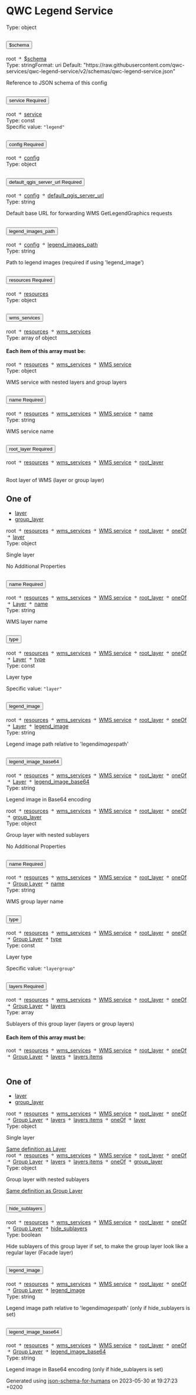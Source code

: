 <!DOCTYPE html><html lang=en> <head><link rel=stylesheet type=text/css href="https://fonts.googleapis.com/css?family=Overpass:300,400,600,800"><script src=https://code.jquery.com/jquery-3.4.1.min.js integrity="sha256-CSXorXvZcTkaix6Yvo6HppcZGetbYMGWSFlBw8HfCJo=" crossorigin=anonymous></script><link href=https://stackpath.bootstrapcdn.com/bootstrap/4.3.1/css/bootstrap.min.css rel=stylesheet integrity=sha384-ggOyR0iXCbMQv3Xipma34MD+dH/1fQ784/j6cY/iJTQUOhcWr7x9JvoRxT2MZw1T crossorigin=anonymous><script src=https://stackpath.bootstrapcdn.com/bootstrap/4.3.1/js/bootstrap.min.js integrity=sha384-JjSmVgyd0p3pXB1rRibZUAYoIIy6OrQ6VrjIEaFf/nJGzIxFDsf4x0xIM+B07jRM crossorigin=anonymous></script><link rel=stylesheet type=text/css href=schema_doc.css><script src=https://use.fontawesome.com/facf9fa52c.js></script><script src=schema_doc.min.js></script><meta charset=utf-8><title>QWC Legend Service</title></head> <body onload=anchorOnLoad(); id=root><h1>QWC Legend Service</h1> <div class=breadcrumbs></div><span class="badge badge-dark value-type">Type: object</span><br> <div class=accordion id=accordion$schema> <div class=card> <div class=card-header id=heading$schema> <h2 class=mb-0> <button class="btn btn-link property-name-button" type=button data-toggle=collapse data-target=#$schema aria-expanded aria-controls=$schema onclick="setAnchor('#$schema')"><span class=property-name>$schema</span></button> </h2> </div> <div id=$schema class="collapse property-definition-div" aria-labelledby=heading$schema data-parent=#accordion$schema> <div class="card-body pl-5"> <div class=breadcrumbs>root <svg width=1em height=1em viewbox="0 0 16 16" class="bi bi-arrow-right-short" fill=currentColor xmlns=http://www.w3.org/2000/svg> <path fill-rule=evenodd d="M4 8a.5.5 0 0 1 .5-.5h5.793L8.146 5.354a.5.5 0 1 1 .708-.708l3 3a.5.5 0 0 1 0 .708l-3 3a.5.5 0 0 1-.708-.708L10.293 8.5H4.5A.5.5 0 0 1 4 8z"/> </svg> <a href=#$schema onclick="anchorLink('$schema')">$schema</a></div><span class="badge badge-dark value-type">Type: string</span><span class="badge badge-info value-type">Format: uri</span> <span class="badge badge-success default-value">Default: "https://raw.githubusercontent.com/qwc-services/qwc-legend-service/v2/schemas/qwc-legend-service.json"</span><br> <span class=description><p>Reference to JSON schema of this config</p> </span> </div> </div> </div> </div> <div class=accordion id=accordionservice> <div class=card> <div class=card-header id=headingservice> <h2 class=mb-0> <button class="btn btn-link property-name-button" type=button data-toggle=collapse data-target=#service aria-expanded aria-controls=service onclick="setAnchor('#service')"><span class=property-name>service</span> <span class="badge badge-warning required-property">Required</span></button> </h2> </div> <div id=service class="collapse property-definition-div" aria-labelledby=headingservice data-parent=#accordionservice> <div class="card-body pl-5"> <div class=breadcrumbs>root <svg width=1em height=1em viewbox="0 0 16 16" class="bi bi-arrow-right-short" fill=currentColor xmlns=http://www.w3.org/2000/svg> <path fill-rule=evenodd d="M4 8a.5.5 0 0 1 .5-.5h5.793L8.146 5.354a.5.5 0 1 1 .708-.708l3 3a.5.5 0 0 1 0 .708l-3 3a.5.5 0 0 1-.708-.708L10.293 8.5H4.5A.5.5 0 0 1 4 8z"/> </svg> <a href=#service onclick="anchorLink('service')">service</a></div><span class="badge badge-dark value-type">Type: const</span><br> <span class=const-value id=service_const>Specific value: <code>"legend"</code></span> </div> </div> </div> </div> <div class=accordion id=accordionconfig> <div class=card> <div class=card-header id=headingconfig> <h2 class=mb-0> <button class="btn btn-link property-name-button" type=button data-toggle=collapse data-target=#config aria-expanded aria-controls=config onclick="setAnchor('#config')"><span class=property-name>config</span> <span class="badge badge-warning required-property">Required</span></button> </h2> </div> <div id=config class="collapse property-definition-div" aria-labelledby=headingconfig data-parent=#accordionconfig> <div class="card-body pl-5"> <div class=breadcrumbs>root <svg width=1em height=1em viewbox="0 0 16 16" class="bi bi-arrow-right-short" fill=currentColor xmlns=http://www.w3.org/2000/svg> <path fill-rule=evenodd d="M4 8a.5.5 0 0 1 .5-.5h5.793L8.146 5.354a.5.5 0 1 1 .708-.708l3 3a.5.5 0 0 1 0 .708l-3 3a.5.5 0 0 1-.708-.708L10.293 8.5H4.5A.5.5 0 0 1 4 8z"/> </svg> <a href=#config onclick="anchorLink('config')">config</a></div><span class="badge badge-dark value-type">Type: object</span><br> <div class=accordion id=accordionconfig_default_qgis_server_url> <div class=card> <div class=card-header id=headingconfig_default_qgis_server_url> <h2 class=mb-0> <button class="btn btn-link property-name-button" type=button data-toggle=collapse data-target=#config_default_qgis_server_url aria-expanded aria-controls=config_default_qgis_server_url onclick="setAnchor('#config_default_qgis_server_url')"><span class=property-name>default_qgis_server_url</span> <span class="badge badge-warning required-property">Required</span></button> </h2> </div> <div id=config_default_qgis_server_url class="collapse property-definition-div" aria-labelledby=headingconfig_default_qgis_server_url data-parent=#accordionconfig_default_qgis_server_url> <div class="card-body pl-5"> <div class=breadcrumbs>root <svg width=1em height=1em viewbox="0 0 16 16" class="bi bi-arrow-right-short" fill=currentColor xmlns=http://www.w3.org/2000/svg> <path fill-rule=evenodd d="M4 8a.5.5 0 0 1 .5-.5h5.793L8.146 5.354a.5.5 0 1 1 .708-.708l3 3a.5.5 0 0 1 0 .708l-3 3a.5.5 0 0 1-.708-.708L10.293 8.5H4.5A.5.5 0 0 1 4 8z"/> </svg> <a href=#config onclick="anchorLink('config')">config</a> <svg width=1em height=1em viewbox="0 0 16 16" class="bi bi-arrow-right-short" fill=currentColor xmlns=http://www.w3.org/2000/svg> <path fill-rule=evenodd d="M4 8a.5.5 0 0 1 .5-.5h5.793L8.146 5.354a.5.5 0 1 1 .708-.708l3 3a.5.5 0 0 1 0 .708l-3 3a.5.5 0 0 1-.708-.708L10.293 8.5H4.5A.5.5 0 0 1 4 8z"/> </svg> <a href=#config_default_qgis_server_url onclick="anchorLink('config_default_qgis_server_url')">default_qgis_server_url</a></div><span class="badge badge-dark value-type">Type: string</span><br> <span class=description><p>Default base URL for forwarding WMS GetLegendGraphics requests</p> </span> </div> </div> </div> </div> <div class=accordion id=accordionconfig_legend_images_path> <div class=card> <div class=card-header id=headingconfig_legend_images_path> <h2 class=mb-0> <button class="btn btn-link property-name-button" type=button data-toggle=collapse data-target=#config_legend_images_path aria-expanded aria-controls=config_legend_images_path onclick="setAnchor('#config_legend_images_path')"><span class=property-name>legend_images_path</span></button> </h2> </div> <div id=config_legend_images_path class="collapse property-definition-div" aria-labelledby=headingconfig_legend_images_path data-parent=#accordionconfig_legend_images_path> <div class="card-body pl-5"> <div class=breadcrumbs>root <svg width=1em height=1em viewbox="0 0 16 16" class="bi bi-arrow-right-short" fill=currentColor xmlns=http://www.w3.org/2000/svg> <path fill-rule=evenodd d="M4 8a.5.5 0 0 1 .5-.5h5.793L8.146 5.354a.5.5 0 1 1 .708-.708l3 3a.5.5 0 0 1 0 .708l-3 3a.5.5 0 0 1-.708-.708L10.293 8.5H4.5A.5.5 0 0 1 4 8z"/> </svg> <a href=#config onclick="anchorLink('config')">config</a> <svg width=1em height=1em viewbox="0 0 16 16" class="bi bi-arrow-right-short" fill=currentColor xmlns=http://www.w3.org/2000/svg> <path fill-rule=evenodd d="M4 8a.5.5 0 0 1 .5-.5h5.793L8.146 5.354a.5.5 0 1 1 .708-.708l3 3a.5.5 0 0 1 0 .708l-3 3a.5.5 0 0 1-.708-.708L10.293 8.5H4.5A.5.5 0 0 1 4 8z"/> </svg> <a href=#config_legend_images_path onclick="anchorLink('config_legend_images_path')">legend_images_path</a></div><span class="badge badge-dark value-type">Type: string</span><br> <span class=description><p>Path to legend images (required if using 'legend_image')</p> </span> </div> </div> </div> </div> </div> </div> </div> </div> <div class=accordion id=accordionresources> <div class=card> <div class=card-header id=headingresources> <h2 class=mb-0> <button class="btn btn-link property-name-button" type=button data-toggle=collapse data-target=#resources aria-expanded aria-controls=resources onclick="setAnchor('#resources')"><span class=property-name>resources</span> <span class="badge badge-warning required-property">Required</span></button> </h2> </div> <div id=resources class="collapse property-definition-div" aria-labelledby=headingresources data-parent=#accordionresources> <div class="card-body pl-5"> <div class=breadcrumbs>root <svg width=1em height=1em viewbox="0 0 16 16" class="bi bi-arrow-right-short" fill=currentColor xmlns=http://www.w3.org/2000/svg> <path fill-rule=evenodd d="M4 8a.5.5 0 0 1 .5-.5h5.793L8.146 5.354a.5.5 0 1 1 .708-.708l3 3a.5.5 0 0 1 0 .708l-3 3a.5.5 0 0 1-.708-.708L10.293 8.5H4.5A.5.5 0 0 1 4 8z"/> </svg> <a href=#resources onclick="anchorLink('resources')">resources</a></div><span class="badge badge-dark value-type">Type: object</span><br> <div class=accordion id=accordionresources_wms_services> <div class=card> <div class=card-header id=headingresources_wms_services> <h2 class=mb-0> <button class="btn btn-link property-name-button" type=button data-toggle=collapse data-target=#resources_wms_services aria-expanded aria-controls=resources_wms_services onclick="setAnchor('#resources_wms_services')"><span class=property-name>wms_services</span></button> </h2> </div> <div id=resources_wms_services class="collapse property-definition-div" aria-labelledby=headingresources_wms_services data-parent=#accordionresources_wms_services> <div class="card-body pl-5"> <div class=breadcrumbs>root <svg width=1em height=1em viewbox="0 0 16 16" class="bi bi-arrow-right-short" fill=currentColor xmlns=http://www.w3.org/2000/svg> <path fill-rule=evenodd d="M4 8a.5.5 0 0 1 .5-.5h5.793L8.146 5.354a.5.5 0 1 1 .708-.708l3 3a.5.5 0 0 1 0 .708l-3 3a.5.5 0 0 1-.708-.708L10.293 8.5H4.5A.5.5 0 0 1 4 8z"/> </svg> <a href=#resources onclick="anchorLink('resources')">resources</a> <svg width=1em height=1em viewbox="0 0 16 16" class="bi bi-arrow-right-short" fill=currentColor xmlns=http://www.w3.org/2000/svg> <path fill-rule=evenodd d="M4 8a.5.5 0 0 1 .5-.5h5.793L8.146 5.354a.5.5 0 1 1 .708-.708l3 3a.5.5 0 0 1 0 .708l-3 3a.5.5 0 0 1-.708-.708L10.293 8.5H4.5A.5.5 0 0 1 4 8z"/> </svg> <a href=#resources_wms_services onclick="anchorLink('resources_wms_services')">wms_services</a></div><span class="badge badge-dark value-type">Type: array of object</span><br> <h4>Each item of this array must be:</h4> <div class=card> <div class="card-body items-definition" id=resources_wms_services_items> <div class=breadcrumbs>root <svg width=1em height=1em viewbox="0 0 16 16" class="bi bi-arrow-right-short" fill=currentColor xmlns=http://www.w3.org/2000/svg> <path fill-rule=evenodd d="M4 8a.5.5 0 0 1 .5-.5h5.793L8.146 5.354a.5.5 0 1 1 .708-.708l3 3a.5.5 0 0 1 0 .708l-3 3a.5.5 0 0 1-.708-.708L10.293 8.5H4.5A.5.5 0 0 1 4 8z"/> </svg> <a href=#resources onclick="anchorLink('resources')">resources</a> <svg width=1em height=1em viewbox="0 0 16 16" class="bi bi-arrow-right-short" fill=currentColor xmlns=http://www.w3.org/2000/svg> <path fill-rule=evenodd d="M4 8a.5.5 0 0 1 .5-.5h5.793L8.146 5.354a.5.5 0 1 1 .708-.708l3 3a.5.5 0 0 1 0 .708l-3 3a.5.5 0 0 1-.708-.708L10.293 8.5H4.5A.5.5 0 0 1 4 8z"/> </svg> <a href=#resources_wms_services onclick="anchorLink('resources_wms_services')">wms_services</a> <svg width=1em height=1em viewbox="0 0 16 16" class="bi bi-arrow-right-short" fill=currentColor xmlns=http://www.w3.org/2000/svg> <path fill-rule=evenodd d="M4 8a.5.5 0 0 1 .5-.5h5.793L8.146 5.354a.5.5 0 1 1 .708-.708l3 3a.5.5 0 0 1 0 .708l-3 3a.5.5 0 0 1-.708-.708L10.293 8.5H4.5A.5.5 0 0 1 4 8z"/> </svg> <a href=#resources_wms_services_items onclick="anchorLink('resources_wms_services_items')">WMS service</a></div><span class="badge badge-dark value-type">Type: object</span><br> <span class=description><p>WMS service with nested layers and group layers</p> </span> <div class=accordion id=accordionresources_wms_services_items_name> <div class=card> <div class=card-header id=headingresources_wms_services_items_name> <h2 class=mb-0> <button class="btn btn-link property-name-button" type=button data-toggle=collapse data-target=#resources_wms_services_items_name aria-expanded aria-controls=resources_wms_services_items_name onclick="setAnchor('#resources_wms_services_items_name')"><span class=property-name>name</span> <span class="badge badge-warning required-property">Required</span></button> </h2> </div> <div id=resources_wms_services_items_name class="collapse property-definition-div" aria-labelledby=headingresources_wms_services_items_name data-parent=#accordionresources_wms_services_items_name> <div class="card-body pl-5"> <div class=breadcrumbs>root <svg width=1em height=1em viewbox="0 0 16 16" class="bi bi-arrow-right-short" fill=currentColor xmlns=http://www.w3.org/2000/svg> <path fill-rule=evenodd d="M4 8a.5.5 0 0 1 .5-.5h5.793L8.146 5.354a.5.5 0 1 1 .708-.708l3 3a.5.5 0 0 1 0 .708l-3 3a.5.5 0 0 1-.708-.708L10.293 8.5H4.5A.5.5 0 0 1 4 8z"/> </svg> <a href=#resources onclick="anchorLink('resources')">resources</a> <svg width=1em height=1em viewbox="0 0 16 16" class="bi bi-arrow-right-short" fill=currentColor xmlns=http://www.w3.org/2000/svg> <path fill-rule=evenodd d="M4 8a.5.5 0 0 1 .5-.5h5.793L8.146 5.354a.5.5 0 1 1 .708-.708l3 3a.5.5 0 0 1 0 .708l-3 3a.5.5 0 0 1-.708-.708L10.293 8.5H4.5A.5.5 0 0 1 4 8z"/> </svg> <a href=#resources_wms_services onclick="anchorLink('resources_wms_services')">wms_services</a> <svg width=1em height=1em viewbox="0 0 16 16" class="bi bi-arrow-right-short" fill=currentColor xmlns=http://www.w3.org/2000/svg> <path fill-rule=evenodd d="M4 8a.5.5 0 0 1 .5-.5h5.793L8.146 5.354a.5.5 0 1 1 .708-.708l3 3a.5.5 0 0 1 0 .708l-3 3a.5.5 0 0 1-.708-.708L10.293 8.5H4.5A.5.5 0 0 1 4 8z"/> </svg> <a href=#resources_wms_services_items onclick="anchorLink('resources_wms_services_items')">WMS service</a> <svg width=1em height=1em viewbox="0 0 16 16" class="bi bi-arrow-right-short" fill=currentColor xmlns=http://www.w3.org/2000/svg> <path fill-rule=evenodd d="M4 8a.5.5 0 0 1 .5-.5h5.793L8.146 5.354a.5.5 0 1 1 .708-.708l3 3a.5.5 0 0 1 0 .708l-3 3a.5.5 0 0 1-.708-.708L10.293 8.5H4.5A.5.5 0 0 1 4 8z"/> </svg> <a href=#resources_wms_services_items_name onclick="anchorLink('resources_wms_services_items_name')">name</a></div><span class="badge badge-dark value-type">Type: string</span><br> <span class=description><p>WMS service name</p> </span> </div> </div> </div> </div> <div class=accordion id=accordionresources_wms_services_items_root_layer> <div class=card> <div class=card-header id=headingresources_wms_services_items_root_layer> <h2 class=mb-0> <button class="btn btn-link property-name-button" type=button data-toggle=collapse data-target=#resources_wms_services_items_root_layer aria-expanded aria-controls=resources_wms_services_items_root_layer onclick="setAnchor('#resources_wms_services_items_root_layer')"><span class=property-name>root_layer</span> <span class="badge badge-warning required-property">Required</span></button> </h2> </div> <div id=resources_wms_services_items_root_layer class="collapse property-definition-div" aria-labelledby=headingresources_wms_services_items_root_layer data-parent=#accordionresources_wms_services_items_root_layer> <div class="card-body pl-5"> <div class=breadcrumbs>root <svg width=1em height=1em viewbox="0 0 16 16" class="bi bi-arrow-right-short" fill=currentColor xmlns=http://www.w3.org/2000/svg> <path fill-rule=evenodd d="M4 8a.5.5 0 0 1 .5-.5h5.793L8.146 5.354a.5.5 0 1 1 .708-.708l3 3a.5.5 0 0 1 0 .708l-3 3a.5.5 0 0 1-.708-.708L10.293 8.5H4.5A.5.5 0 0 1 4 8z"/> </svg> <a href=#resources onclick="anchorLink('resources')">resources</a> <svg width=1em height=1em viewbox="0 0 16 16" class="bi bi-arrow-right-short" fill=currentColor xmlns=http://www.w3.org/2000/svg> <path fill-rule=evenodd d="M4 8a.5.5 0 0 1 .5-.5h5.793L8.146 5.354a.5.5 0 1 1 .708-.708l3 3a.5.5 0 0 1 0 .708l-3 3a.5.5 0 0 1-.708-.708L10.293 8.5H4.5A.5.5 0 0 1 4 8z"/> </svg> <a href=#resources_wms_services onclick="anchorLink('resources_wms_services')">wms_services</a> <svg width=1em height=1em viewbox="0 0 16 16" class="bi bi-arrow-right-short" fill=currentColor xmlns=http://www.w3.org/2000/svg> <path fill-rule=evenodd d="M4 8a.5.5 0 0 1 .5-.5h5.793L8.146 5.354a.5.5 0 1 1 .708-.708l3 3a.5.5 0 0 1 0 .708l-3 3a.5.5 0 0 1-.708-.708L10.293 8.5H4.5A.5.5 0 0 1 4 8z"/> </svg> <a href=#resources_wms_services_items onclick="anchorLink('resources_wms_services_items')">WMS service</a> <svg width=1em height=1em viewbox="0 0 16 16" class="bi bi-arrow-right-short" fill=currentColor xmlns=http://www.w3.org/2000/svg> <path fill-rule=evenodd d="M4 8a.5.5 0 0 1 .5-.5h5.793L8.146 5.354a.5.5 0 1 1 .708-.708l3 3a.5.5 0 0 1 0 .708l-3 3a.5.5 0 0 1-.708-.708L10.293 8.5H4.5A.5.5 0 0 1 4 8z"/> </svg> <a href=#resources_wms_services_items_root_layer onclick="anchorLink('resources_wms_services_items_root_layer')">root_layer</a></div><br> <span class=description><p>Root layer of WMS (layer or group layer)</p> </span><div class=one-of-value id=resources_wms_services_items_root_layer_oneOf><h2 class=handle> <label>One of</label> </h2><ul class="nav nav-tabs" id=tabsresources_wms_services_items_root_layer_oneOf_oneOf role=tablist><li class=nav-item> <a class="nav-link active oneOf-option" id=resources_wms_services_items_root_layer_oneOf_i0 data-toggle=tab href=#tab-pane_resources_wms_services_items_root_layer_oneOf_i0 role=tab onclick="setAnchor('#resources_wms_services_items_root_layer_oneOf_i0')">layer</a> </li><li class=nav-item> <a class="nav-link oneOf-option" id=resources_wms_services_items_root_layer_oneOf_i1 data-toggle=tab href=#tab-pane_resources_wms_services_items_root_layer_oneOf_i1 role=tab onclick="setAnchor('#resources_wms_services_items_root_layer_oneOf_i1')">group_layer</a> </li></ul> <div class="tab-content card"><div class="tab-pane fade card-body active show" id=tab-pane_resources_wms_services_items_root_layer_oneOf_i0 role=tabpanel> <div class=breadcrumbs>root <svg width=1em height=1em viewbox="0 0 16 16" class="bi bi-arrow-right-short" fill=currentColor xmlns=http://www.w3.org/2000/svg> <path fill-rule=evenodd d="M4 8a.5.5 0 0 1 .5-.5h5.793L8.146 5.354a.5.5 0 1 1 .708-.708l3 3a.5.5 0 0 1 0 .708l-3 3a.5.5 0 0 1-.708-.708L10.293 8.5H4.5A.5.5 0 0 1 4 8z"/> </svg> <a href=#resources onclick="anchorLink('resources')">resources</a> <svg width=1em height=1em viewbox="0 0 16 16" class="bi bi-arrow-right-short" fill=currentColor xmlns=http://www.w3.org/2000/svg> <path fill-rule=evenodd d="M4 8a.5.5 0 0 1 .5-.5h5.793L8.146 5.354a.5.5 0 1 1 .708-.708l3 3a.5.5 0 0 1 0 .708l-3 3a.5.5 0 0 1-.708-.708L10.293 8.5H4.5A.5.5 0 0 1 4 8z"/> </svg> <a href=#resources_wms_services onclick="anchorLink('resources_wms_services')">wms_services</a> <svg width=1em height=1em viewbox="0 0 16 16" class="bi bi-arrow-right-short" fill=currentColor xmlns=http://www.w3.org/2000/svg> <path fill-rule=evenodd d="M4 8a.5.5 0 0 1 .5-.5h5.793L8.146 5.354a.5.5 0 1 1 .708-.708l3 3a.5.5 0 0 1 0 .708l-3 3a.5.5 0 0 1-.708-.708L10.293 8.5H4.5A.5.5 0 0 1 4 8z"/> </svg> <a href=#resources_wms_services_items onclick="anchorLink('resources_wms_services_items')">WMS service</a> <svg width=1em height=1em viewbox="0 0 16 16" class="bi bi-arrow-right-short" fill=currentColor xmlns=http://www.w3.org/2000/svg> <path fill-rule=evenodd d="M4 8a.5.5 0 0 1 .5-.5h5.793L8.146 5.354a.5.5 0 1 1 .708-.708l3 3a.5.5 0 0 1 0 .708l-3 3a.5.5 0 0 1-.708-.708L10.293 8.5H4.5A.5.5 0 0 1 4 8z"/> </svg> <a href=#resources_wms_services_items_root_layer onclick="anchorLink('resources_wms_services_items_root_layer')">root_layer</a> <svg width=1em height=1em viewbox="0 0 16 16" class="bi bi-arrow-right-short" fill=currentColor xmlns=http://www.w3.org/2000/svg> <path fill-rule=evenodd d="M4 8a.5.5 0 0 1 .5-.5h5.793L8.146 5.354a.5.5 0 1 1 .708-.708l3 3a.5.5 0 0 1 0 .708l-3 3a.5.5 0 0 1-.708-.708L10.293 8.5H4.5A.5.5 0 0 1 4 8z"/> </svg> <a href=#resources_wms_services_items_root_layer_oneOf onclick="anchorLink('resources_wms_services_items_root_layer_oneOf')">oneOf</a> <svg width=1em height=1em viewbox="0 0 16 16" class="bi bi-arrow-right-short" fill=currentColor xmlns=http://www.w3.org/2000/svg> <path fill-rule=evenodd d="M4 8a.5.5 0 0 1 .5-.5h5.793L8.146 5.354a.5.5 0 1 1 .708-.708l3 3a.5.5 0 0 1 0 .708l-3 3a.5.5 0 0 1-.708-.708L10.293 8.5H4.5A.5.5 0 0 1 4 8z"/> </svg> <a href=#resources_wms_services_items_root_layer_oneOf_i0 onclick="anchorLink('resources_wms_services_items_root_layer_oneOf_i0')">layer</a></div><span class="badge badge-dark value-type">Type: object</span><br> <span class=description><p>Single layer</p> </span> <span class="badge badge-info no-additional">No Additional Properties</span> <div class=accordion id=accordionresources_wms_services_items_root_layer_oneOf_i0_name> <div class=card> <div class=card-header id=headingresources_wms_services_items_root_layer_oneOf_i0_name> <h2 class=mb-0> <button class="btn btn-link property-name-button" type=button data-toggle=collapse data-target=#resources_wms_services_items_root_layer_oneOf_i0_name aria-expanded aria-controls=resources_wms_services_items_root_layer_oneOf_i0_name onclick="setAnchor('#resources_wms_services_items_root_layer_oneOf_i0_name')"><span class=property-name>name</span> <span class="badge badge-warning required-property">Required</span></button> </h2> </div> <div id=resources_wms_services_items_root_layer_oneOf_i0_name class="collapse property-definition-div" aria-labelledby=headingresources_wms_services_items_root_layer_oneOf_i0_name data-parent=#accordionresources_wms_services_items_root_layer_oneOf_i0_name> <div class="card-body pl-5"> <div class=breadcrumbs>root <svg width=1em height=1em viewbox="0 0 16 16" class="bi bi-arrow-right-short" fill=currentColor xmlns=http://www.w3.org/2000/svg> <path fill-rule=evenodd d="M4 8a.5.5 0 0 1 .5-.5h5.793L8.146 5.354a.5.5 0 1 1 .708-.708l3 3a.5.5 0 0 1 0 .708l-3 3a.5.5 0 0 1-.708-.708L10.293 8.5H4.5A.5.5 0 0 1 4 8z"/> </svg> <a href=#resources onclick="anchorLink('resources')">resources</a> <svg width=1em height=1em viewbox="0 0 16 16" class="bi bi-arrow-right-short" fill=currentColor xmlns=http://www.w3.org/2000/svg> <path fill-rule=evenodd d="M4 8a.5.5 0 0 1 .5-.5h5.793L8.146 5.354a.5.5 0 1 1 .708-.708l3 3a.5.5 0 0 1 0 .708l-3 3a.5.5 0 0 1-.708-.708L10.293 8.5H4.5A.5.5 0 0 1 4 8z"/> </svg> <a href=#resources_wms_services onclick="anchorLink('resources_wms_services')">wms_services</a> <svg width=1em height=1em viewbox="0 0 16 16" class="bi bi-arrow-right-short" fill=currentColor xmlns=http://www.w3.org/2000/svg> <path fill-rule=evenodd d="M4 8a.5.5 0 0 1 .5-.5h5.793L8.146 5.354a.5.5 0 1 1 .708-.708l3 3a.5.5 0 0 1 0 .708l-3 3a.5.5 0 0 1-.708-.708L10.293 8.5H4.5A.5.5 0 0 1 4 8z"/> </svg> <a href=#resources_wms_services_items onclick="anchorLink('resources_wms_services_items')">WMS service</a> <svg width=1em height=1em viewbox="0 0 16 16" class="bi bi-arrow-right-short" fill=currentColor xmlns=http://www.w3.org/2000/svg> <path fill-rule=evenodd d="M4 8a.5.5 0 0 1 .5-.5h5.793L8.146 5.354a.5.5 0 1 1 .708-.708l3 3a.5.5 0 0 1 0 .708l-3 3a.5.5 0 0 1-.708-.708L10.293 8.5H4.5A.5.5 0 0 1 4 8z"/> </svg> <a href=#resources_wms_services_items_root_layer onclick="anchorLink('resources_wms_services_items_root_layer')">root_layer</a> <svg width=1em height=1em viewbox="0 0 16 16" class="bi bi-arrow-right-short" fill=currentColor xmlns=http://www.w3.org/2000/svg> <path fill-rule=evenodd d="M4 8a.5.5 0 0 1 .5-.5h5.793L8.146 5.354a.5.5 0 1 1 .708-.708l3 3a.5.5 0 0 1 0 .708l-3 3a.5.5 0 0 1-.708-.708L10.293 8.5H4.5A.5.5 0 0 1 4 8z"/> </svg> <a href=#resources_wms_services_items_root_layer_oneOf onclick="anchorLink('resources_wms_services_items_root_layer_oneOf')">oneOf</a> <svg width=1em height=1em viewbox="0 0 16 16" class="bi bi-arrow-right-short" fill=currentColor xmlns=http://www.w3.org/2000/svg> <path fill-rule=evenodd d="M4 8a.5.5 0 0 1 .5-.5h5.793L8.146 5.354a.5.5 0 1 1 .708-.708l3 3a.5.5 0 0 1 0 .708l-3 3a.5.5 0 0 1-.708-.708L10.293 8.5H4.5A.5.5 0 0 1 4 8z"/> </svg> <a href=#resources_wms_services_items_root_layer_oneOf_i0 onclick="anchorLink('resources_wms_services_items_root_layer_oneOf_i0')">Layer</a> <svg width=1em height=1em viewbox="0 0 16 16" class="bi bi-arrow-right-short" fill=currentColor xmlns=http://www.w3.org/2000/svg> <path fill-rule=evenodd d="M4 8a.5.5 0 0 1 .5-.5h5.793L8.146 5.354a.5.5 0 1 1 .708-.708l3 3a.5.5 0 0 1 0 .708l-3 3a.5.5 0 0 1-.708-.708L10.293 8.5H4.5A.5.5 0 0 1 4 8z"/> </svg> <a href=#resources_wms_services_items_root_layer_oneOf_i0_name onclick="anchorLink('resources_wms_services_items_root_layer_oneOf_i0_name')">name</a></div><span class="badge badge-dark value-type">Type: string</span><br> <span class=description><p>WMS layer name</p> </span> </div> </div> </div> </div> <div class=accordion id=accordionresources_wms_services_items_root_layer_oneOf_i0_type> <div class=card> <div class=card-header id=headingresources_wms_services_items_root_layer_oneOf_i0_type> <h2 class=mb-0> <button class="btn btn-link property-name-button" type=button data-toggle=collapse data-target=#resources_wms_services_items_root_layer_oneOf_i0_type aria-expanded aria-controls=resources_wms_services_items_root_layer_oneOf_i0_type onclick="setAnchor('#resources_wms_services_items_root_layer_oneOf_i0_type')"><span class=property-name>type</span></button> </h2> </div> <div id=resources_wms_services_items_root_layer_oneOf_i0_type class="collapse property-definition-div" aria-labelledby=headingresources_wms_services_items_root_layer_oneOf_i0_type data-parent=#accordionresources_wms_services_items_root_layer_oneOf_i0_type> <div class="card-body pl-5"> <div class=breadcrumbs>root <svg width=1em height=1em viewbox="0 0 16 16" class="bi bi-arrow-right-short" fill=currentColor xmlns=http://www.w3.org/2000/svg> <path fill-rule=evenodd d="M4 8a.5.5 0 0 1 .5-.5h5.793L8.146 5.354a.5.5 0 1 1 .708-.708l3 3a.5.5 0 0 1 0 .708l-3 3a.5.5 0 0 1-.708-.708L10.293 8.5H4.5A.5.5 0 0 1 4 8z"/> </svg> <a href=#resources onclick="anchorLink('resources')">resources</a> <svg width=1em height=1em viewbox="0 0 16 16" class="bi bi-arrow-right-short" fill=currentColor xmlns=http://www.w3.org/2000/svg> <path fill-rule=evenodd d="M4 8a.5.5 0 0 1 .5-.5h5.793L8.146 5.354a.5.5 0 1 1 .708-.708l3 3a.5.5 0 0 1 0 .708l-3 3a.5.5 0 0 1-.708-.708L10.293 8.5H4.5A.5.5 0 0 1 4 8z"/> </svg> <a href=#resources_wms_services onclick="anchorLink('resources_wms_services')">wms_services</a> <svg width=1em height=1em viewbox="0 0 16 16" class="bi bi-arrow-right-short" fill=currentColor xmlns=http://www.w3.org/2000/svg> <path fill-rule=evenodd d="M4 8a.5.5 0 0 1 .5-.5h5.793L8.146 5.354a.5.5 0 1 1 .708-.708l3 3a.5.5 0 0 1 0 .708l-3 3a.5.5 0 0 1-.708-.708L10.293 8.5H4.5A.5.5 0 0 1 4 8z"/> </svg> <a href=#resources_wms_services_items onclick="anchorLink('resources_wms_services_items')">WMS service</a> <svg width=1em height=1em viewbox="0 0 16 16" class="bi bi-arrow-right-short" fill=currentColor xmlns=http://www.w3.org/2000/svg> <path fill-rule=evenodd d="M4 8a.5.5 0 0 1 .5-.5h5.793L8.146 5.354a.5.5 0 1 1 .708-.708l3 3a.5.5 0 0 1 0 .708l-3 3a.5.5 0 0 1-.708-.708L10.293 8.5H4.5A.5.5 0 0 1 4 8z"/> </svg> <a href=#resources_wms_services_items_root_layer onclick="anchorLink('resources_wms_services_items_root_layer')">root_layer</a> <svg width=1em height=1em viewbox="0 0 16 16" class="bi bi-arrow-right-short" fill=currentColor xmlns=http://www.w3.org/2000/svg> <path fill-rule=evenodd d="M4 8a.5.5 0 0 1 .5-.5h5.793L8.146 5.354a.5.5 0 1 1 .708-.708l3 3a.5.5 0 0 1 0 .708l-3 3a.5.5 0 0 1-.708-.708L10.293 8.5H4.5A.5.5 0 0 1 4 8z"/> </svg> <a href=#resources_wms_services_items_root_layer_oneOf onclick="anchorLink('resources_wms_services_items_root_layer_oneOf')">oneOf</a> <svg width=1em height=1em viewbox="0 0 16 16" class="bi bi-arrow-right-short" fill=currentColor xmlns=http://www.w3.org/2000/svg> <path fill-rule=evenodd d="M4 8a.5.5 0 0 1 .5-.5h5.793L8.146 5.354a.5.5 0 1 1 .708-.708l3 3a.5.5 0 0 1 0 .708l-3 3a.5.5 0 0 1-.708-.708L10.293 8.5H4.5A.5.5 0 0 1 4 8z"/> </svg> <a href=#resources_wms_services_items_root_layer_oneOf_i0 onclick="anchorLink('resources_wms_services_items_root_layer_oneOf_i0')">Layer</a> <svg width=1em height=1em viewbox="0 0 16 16" class="bi bi-arrow-right-short" fill=currentColor xmlns=http://www.w3.org/2000/svg> <path fill-rule=evenodd d="M4 8a.5.5 0 0 1 .5-.5h5.793L8.146 5.354a.5.5 0 1 1 .708-.708l3 3a.5.5 0 0 1 0 .708l-3 3a.5.5 0 0 1-.708-.708L10.293 8.5H4.5A.5.5 0 0 1 4 8z"/> </svg> <a href=#resources_wms_services_items_root_layer_oneOf_i0_type onclick="anchorLink('resources_wms_services_items_root_layer_oneOf_i0_type')">type</a></div><span class="badge badge-dark value-type">Type: const</span><br> <span class=description><p>Layer type</p> </span><span class=const-value id=resources_wms_services_items_root_layer_oneOf_i0_type_const>Specific value: <code>"layer"</code></span> </div> </div> </div> </div> <div class=accordion id=accordionresources_wms_services_items_root_layer_oneOf_i0_legend_image> <div class=card> <div class=card-header id=headingresources_wms_services_items_root_layer_oneOf_i0_legend_image> <h2 class=mb-0> <button class="btn btn-link property-name-button" type=button data-toggle=collapse data-target=#resources_wms_services_items_root_layer_oneOf_i0_legend_image aria-expanded aria-controls=resources_wms_services_items_root_layer_oneOf_i0_legend_image onclick="setAnchor('#resources_wms_services_items_root_layer_oneOf_i0_legend_image')"><span class=property-name>legend_image</span></button> </h2> </div> <div id=resources_wms_services_items_root_layer_oneOf_i0_legend_image class="collapse property-definition-div" aria-labelledby=headingresources_wms_services_items_root_layer_oneOf_i0_legend_image data-parent=#accordionresources_wms_services_items_root_layer_oneOf_i0_legend_image> <div class="card-body pl-5"> <div class=breadcrumbs>root <svg width=1em height=1em viewbox="0 0 16 16" class="bi bi-arrow-right-short" fill=currentColor xmlns=http://www.w3.org/2000/svg> <path fill-rule=evenodd d="M4 8a.5.5 0 0 1 .5-.5h5.793L8.146 5.354a.5.5 0 1 1 .708-.708l3 3a.5.5 0 0 1 0 .708l-3 3a.5.5 0 0 1-.708-.708L10.293 8.5H4.5A.5.5 0 0 1 4 8z"/> </svg> <a href=#resources onclick="anchorLink('resources')">resources</a> <svg width=1em height=1em viewbox="0 0 16 16" class="bi bi-arrow-right-short" fill=currentColor xmlns=http://www.w3.org/2000/svg> <path fill-rule=evenodd d="M4 8a.5.5 0 0 1 .5-.5h5.793L8.146 5.354a.5.5 0 1 1 .708-.708l3 3a.5.5 0 0 1 0 .708l-3 3a.5.5 0 0 1-.708-.708L10.293 8.5H4.5A.5.5 0 0 1 4 8z"/> </svg> <a href=#resources_wms_services onclick="anchorLink('resources_wms_services')">wms_services</a> <svg width=1em height=1em viewbox="0 0 16 16" class="bi bi-arrow-right-short" fill=currentColor xmlns=http://www.w3.org/2000/svg> <path fill-rule=evenodd d="M4 8a.5.5 0 0 1 .5-.5h5.793L8.146 5.354a.5.5 0 1 1 .708-.708l3 3a.5.5 0 0 1 0 .708l-3 3a.5.5 0 0 1-.708-.708L10.293 8.5H4.5A.5.5 0 0 1 4 8z"/> </svg> <a href=#resources_wms_services_items onclick="anchorLink('resources_wms_services_items')">WMS service</a> <svg width=1em height=1em viewbox="0 0 16 16" class="bi bi-arrow-right-short" fill=currentColor xmlns=http://www.w3.org/2000/svg> <path fill-rule=evenodd d="M4 8a.5.5 0 0 1 .5-.5h5.793L8.146 5.354a.5.5 0 1 1 .708-.708l3 3a.5.5 0 0 1 0 .708l-3 3a.5.5 0 0 1-.708-.708L10.293 8.5H4.5A.5.5 0 0 1 4 8z"/> </svg> <a href=#resources_wms_services_items_root_layer onclick="anchorLink('resources_wms_services_items_root_layer')">root_layer</a> <svg width=1em height=1em viewbox="0 0 16 16" class="bi bi-arrow-right-short" fill=currentColor xmlns=http://www.w3.org/2000/svg> <path fill-rule=evenodd d="M4 8a.5.5 0 0 1 .5-.5h5.793L8.146 5.354a.5.5 0 1 1 .708-.708l3 3a.5.5 0 0 1 0 .708l-3 3a.5.5 0 0 1-.708-.708L10.293 8.5H4.5A.5.5 0 0 1 4 8z"/> </svg> <a href=#resources_wms_services_items_root_layer_oneOf onclick="anchorLink('resources_wms_services_items_root_layer_oneOf')">oneOf</a> <svg width=1em height=1em viewbox="0 0 16 16" class="bi bi-arrow-right-short" fill=currentColor xmlns=http://www.w3.org/2000/svg> <path fill-rule=evenodd d="M4 8a.5.5 0 0 1 .5-.5h5.793L8.146 5.354a.5.5 0 1 1 .708-.708l3 3a.5.5 0 0 1 0 .708l-3 3a.5.5 0 0 1-.708-.708L10.293 8.5H4.5A.5.5 0 0 1 4 8z"/> </svg> <a href=#resources_wms_services_items_root_layer_oneOf_i0 onclick="anchorLink('resources_wms_services_items_root_layer_oneOf_i0')">Layer</a> <svg width=1em height=1em viewbox="0 0 16 16" class="bi bi-arrow-right-short" fill=currentColor xmlns=http://www.w3.org/2000/svg> <path fill-rule=evenodd d="M4 8a.5.5 0 0 1 .5-.5h5.793L8.146 5.354a.5.5 0 1 1 .708-.708l3 3a.5.5 0 0 1 0 .708l-3 3a.5.5 0 0 1-.708-.708L10.293 8.5H4.5A.5.5 0 0 1 4 8z"/> </svg> <a href=#resources_wms_services_items_root_layer_oneOf_i0_legend_image onclick="anchorLink('resources_wms_services_items_root_layer_oneOf_i0_legend_image')">legend_image</a></div><span class="badge badge-dark value-type">Type: string</span><br> <span class=description><p>Legend image path relative to 'legend<em>images</em>path'</p> </span> </div> </div> </div> </div> <div class=accordion id=accordionresources_wms_services_items_root_layer_oneOf_i0_legend_image_base64> <div class=card> <div class=card-header id=headingresources_wms_services_items_root_layer_oneOf_i0_legend_image_base64> <h2 class=mb-0> <button class="btn btn-link property-name-button" type=button data-toggle=collapse data-target=#resources_wms_services_items_root_layer_oneOf_i0_legend_image_base64 aria-expanded aria-controls=resources_wms_services_items_root_layer_oneOf_i0_legend_image_base64 onclick="setAnchor('#resources_wms_services_items_root_layer_oneOf_i0_legend_image_base64')"><span class=property-name>legend_image_base64</span></button> </h2> </div> <div id=resources_wms_services_items_root_layer_oneOf_i0_legend_image_base64 class="collapse property-definition-div" aria-labelledby=headingresources_wms_services_items_root_layer_oneOf_i0_legend_image_base64 data-parent=#accordionresources_wms_services_items_root_layer_oneOf_i0_legend_image_base64> <div class="card-body pl-5"> <div class=breadcrumbs>root <svg width=1em height=1em viewbox="0 0 16 16" class="bi bi-arrow-right-short" fill=currentColor xmlns=http://www.w3.org/2000/svg> <path fill-rule=evenodd d="M4 8a.5.5 0 0 1 .5-.5h5.793L8.146 5.354a.5.5 0 1 1 .708-.708l3 3a.5.5 0 0 1 0 .708l-3 3a.5.5 0 0 1-.708-.708L10.293 8.5H4.5A.5.5 0 0 1 4 8z"/> </svg> <a href=#resources onclick="anchorLink('resources')">resources</a> <svg width=1em height=1em viewbox="0 0 16 16" class="bi bi-arrow-right-short" fill=currentColor xmlns=http://www.w3.org/2000/svg> <path fill-rule=evenodd d="M4 8a.5.5 0 0 1 .5-.5h5.793L8.146 5.354a.5.5 0 1 1 .708-.708l3 3a.5.5 0 0 1 0 .708l-3 3a.5.5 0 0 1-.708-.708L10.293 8.5H4.5A.5.5 0 0 1 4 8z"/> </svg> <a href=#resources_wms_services onclick="anchorLink('resources_wms_services')">wms_services</a> <svg width=1em height=1em viewbox="0 0 16 16" class="bi bi-arrow-right-short" fill=currentColor xmlns=http://www.w3.org/2000/svg> <path fill-rule=evenodd d="M4 8a.5.5 0 0 1 .5-.5h5.793L8.146 5.354a.5.5 0 1 1 .708-.708l3 3a.5.5 0 0 1 0 .708l-3 3a.5.5 0 0 1-.708-.708L10.293 8.5H4.5A.5.5 0 0 1 4 8z"/> </svg> <a href=#resources_wms_services_items onclick="anchorLink('resources_wms_services_items')">WMS service</a> <svg width=1em height=1em viewbox="0 0 16 16" class="bi bi-arrow-right-short" fill=currentColor xmlns=http://www.w3.org/2000/svg> <path fill-rule=evenodd d="M4 8a.5.5 0 0 1 .5-.5h5.793L8.146 5.354a.5.5 0 1 1 .708-.708l3 3a.5.5 0 0 1 0 .708l-3 3a.5.5 0 0 1-.708-.708L10.293 8.5H4.5A.5.5 0 0 1 4 8z"/> </svg> <a href=#resources_wms_services_items_root_layer onclick="anchorLink('resources_wms_services_items_root_layer')">root_layer</a> <svg width=1em height=1em viewbox="0 0 16 16" class="bi bi-arrow-right-short" fill=currentColor xmlns=http://www.w3.org/2000/svg> <path fill-rule=evenodd d="M4 8a.5.5 0 0 1 .5-.5h5.793L8.146 5.354a.5.5 0 1 1 .708-.708l3 3a.5.5 0 0 1 0 .708l-3 3a.5.5 0 0 1-.708-.708L10.293 8.5H4.5A.5.5 0 0 1 4 8z"/> </svg> <a href=#resources_wms_services_items_root_layer_oneOf onclick="anchorLink('resources_wms_services_items_root_layer_oneOf')">oneOf</a> <svg width=1em height=1em viewbox="0 0 16 16" class="bi bi-arrow-right-short" fill=currentColor xmlns=http://www.w3.org/2000/svg> <path fill-rule=evenodd d="M4 8a.5.5 0 0 1 .5-.5h5.793L8.146 5.354a.5.5 0 1 1 .708-.708l3 3a.5.5 0 0 1 0 .708l-3 3a.5.5 0 0 1-.708-.708L10.293 8.5H4.5A.5.5 0 0 1 4 8z"/> </svg> <a href=#resources_wms_services_items_root_layer_oneOf_i0 onclick="anchorLink('resources_wms_services_items_root_layer_oneOf_i0')">Layer</a> <svg width=1em height=1em viewbox="0 0 16 16" class="bi bi-arrow-right-short" fill=currentColor xmlns=http://www.w3.org/2000/svg> <path fill-rule=evenodd d="M4 8a.5.5 0 0 1 .5-.5h5.793L8.146 5.354a.5.5 0 1 1 .708-.708l3 3a.5.5 0 0 1 0 .708l-3 3a.5.5 0 0 1-.708-.708L10.293 8.5H4.5A.5.5 0 0 1 4 8z"/> </svg> <a href=#resources_wms_services_items_root_layer_oneOf_i0_legend_image_base64 onclick="anchorLink('resources_wms_services_items_root_layer_oneOf_i0_legend_image_base64')">legend_image_base64</a></div><span class="badge badge-dark value-type">Type: string</span><br> <span class=description><p>Legend image in Base64 encoding</p> </span> </div> </div> </div> </div> </div><div class="tab-pane fade card-body " id=tab-pane_resources_wms_services_items_root_layer_oneOf_i1 role=tabpanel> <div class=breadcrumbs>root <svg width=1em height=1em viewbox="0 0 16 16" class="bi bi-arrow-right-short" fill=currentColor xmlns=http://www.w3.org/2000/svg> <path fill-rule=evenodd d="M4 8a.5.5 0 0 1 .5-.5h5.793L8.146 5.354a.5.5 0 1 1 .708-.708l3 3a.5.5 0 0 1 0 .708l-3 3a.5.5 0 0 1-.708-.708L10.293 8.5H4.5A.5.5 0 0 1 4 8z"/> </svg> <a href=#resources onclick="anchorLink('resources')">resources</a> <svg width=1em height=1em viewbox="0 0 16 16" class="bi bi-arrow-right-short" fill=currentColor xmlns=http://www.w3.org/2000/svg> <path fill-rule=evenodd d="M4 8a.5.5 0 0 1 .5-.5h5.793L8.146 5.354a.5.5 0 1 1 .708-.708l3 3a.5.5 0 0 1 0 .708l-3 3a.5.5 0 0 1-.708-.708L10.293 8.5H4.5A.5.5 0 0 1 4 8z"/> </svg> <a href=#resources_wms_services onclick="anchorLink('resources_wms_services')">wms_services</a> <svg width=1em height=1em viewbox="0 0 16 16" class="bi bi-arrow-right-short" fill=currentColor xmlns=http://www.w3.org/2000/svg> <path fill-rule=evenodd d="M4 8a.5.5 0 0 1 .5-.5h5.793L8.146 5.354a.5.5 0 1 1 .708-.708l3 3a.5.5 0 0 1 0 .708l-3 3a.5.5 0 0 1-.708-.708L10.293 8.5H4.5A.5.5 0 0 1 4 8z"/> </svg> <a href=#resources_wms_services_items onclick="anchorLink('resources_wms_services_items')">WMS service</a> <svg width=1em height=1em viewbox="0 0 16 16" class="bi bi-arrow-right-short" fill=currentColor xmlns=http://www.w3.org/2000/svg> <path fill-rule=evenodd d="M4 8a.5.5 0 0 1 .5-.5h5.793L8.146 5.354a.5.5 0 1 1 .708-.708l3 3a.5.5 0 0 1 0 .708l-3 3a.5.5 0 0 1-.708-.708L10.293 8.5H4.5A.5.5 0 0 1 4 8z"/> </svg> <a href=#resources_wms_services_items_root_layer onclick="anchorLink('resources_wms_services_items_root_layer')">root_layer</a> <svg width=1em height=1em viewbox="0 0 16 16" class="bi bi-arrow-right-short" fill=currentColor xmlns=http://www.w3.org/2000/svg> <path fill-rule=evenodd d="M4 8a.5.5 0 0 1 .5-.5h5.793L8.146 5.354a.5.5 0 1 1 .708-.708l3 3a.5.5 0 0 1 0 .708l-3 3a.5.5 0 0 1-.708-.708L10.293 8.5H4.5A.5.5 0 0 1 4 8z"/> </svg> <a href=#resources_wms_services_items_root_layer_oneOf onclick="anchorLink('resources_wms_services_items_root_layer_oneOf')">oneOf</a> <svg width=1em height=1em viewbox="0 0 16 16" class="bi bi-arrow-right-short" fill=currentColor xmlns=http://www.w3.org/2000/svg> <path fill-rule=evenodd d="M4 8a.5.5 0 0 1 .5-.5h5.793L8.146 5.354a.5.5 0 1 1 .708-.708l3 3a.5.5 0 0 1 0 .708l-3 3a.5.5 0 0 1-.708-.708L10.293 8.5H4.5A.5.5 0 0 1 4 8z"/> </svg> <a href=#resources_wms_services_items_root_layer_oneOf_i1 onclick="anchorLink('resources_wms_services_items_root_layer_oneOf_i1')">group_layer</a></div><span class="badge badge-dark value-type">Type: object</span><br> <span class=description><p>Group layer with nested sublayers</p> </span> <span class="badge badge-info no-additional">No Additional Properties</span> <div class=accordion id=accordionresources_wms_services_items_root_layer_oneOf_i1_name> <div class=card> <div class=card-header id=headingresources_wms_services_items_root_layer_oneOf_i1_name> <h2 class=mb-0> <button class="btn btn-link property-name-button" type=button data-toggle=collapse data-target=#resources_wms_services_items_root_layer_oneOf_i1_name aria-expanded aria-controls=resources_wms_services_items_root_layer_oneOf_i1_name onclick="setAnchor('#resources_wms_services_items_root_layer_oneOf_i1_name')"><span class=property-name>name</span> <span class="badge badge-warning required-property">Required</span></button> </h2> </div> <div id=resources_wms_services_items_root_layer_oneOf_i1_name class="collapse property-definition-div" aria-labelledby=headingresources_wms_services_items_root_layer_oneOf_i1_name data-parent=#accordionresources_wms_services_items_root_layer_oneOf_i1_name> <div class="card-body pl-5"> <div class=breadcrumbs>root <svg width=1em height=1em viewbox="0 0 16 16" class="bi bi-arrow-right-short" fill=currentColor xmlns=http://www.w3.org/2000/svg> <path fill-rule=evenodd d="M4 8a.5.5 0 0 1 .5-.5h5.793L8.146 5.354a.5.5 0 1 1 .708-.708l3 3a.5.5 0 0 1 0 .708l-3 3a.5.5 0 0 1-.708-.708L10.293 8.5H4.5A.5.5 0 0 1 4 8z"/> </svg> <a href=#resources onclick="anchorLink('resources')">resources</a> <svg width=1em height=1em viewbox="0 0 16 16" class="bi bi-arrow-right-short" fill=currentColor xmlns=http://www.w3.org/2000/svg> <path fill-rule=evenodd d="M4 8a.5.5 0 0 1 .5-.5h5.793L8.146 5.354a.5.5 0 1 1 .708-.708l3 3a.5.5 0 0 1 0 .708l-3 3a.5.5 0 0 1-.708-.708L10.293 8.5H4.5A.5.5 0 0 1 4 8z"/> </svg> <a href=#resources_wms_services onclick="anchorLink('resources_wms_services')">wms_services</a> <svg width=1em height=1em viewbox="0 0 16 16" class="bi bi-arrow-right-short" fill=currentColor xmlns=http://www.w3.org/2000/svg> <path fill-rule=evenodd d="M4 8a.5.5 0 0 1 .5-.5h5.793L8.146 5.354a.5.5 0 1 1 .708-.708l3 3a.5.5 0 0 1 0 .708l-3 3a.5.5 0 0 1-.708-.708L10.293 8.5H4.5A.5.5 0 0 1 4 8z"/> </svg> <a href=#resources_wms_services_items onclick="anchorLink('resources_wms_services_items')">WMS service</a> <svg width=1em height=1em viewbox="0 0 16 16" class="bi bi-arrow-right-short" fill=currentColor xmlns=http://www.w3.org/2000/svg> <path fill-rule=evenodd d="M4 8a.5.5 0 0 1 .5-.5h5.793L8.146 5.354a.5.5 0 1 1 .708-.708l3 3a.5.5 0 0 1 0 .708l-3 3a.5.5 0 0 1-.708-.708L10.293 8.5H4.5A.5.5 0 0 1 4 8z"/> </svg> <a href=#resources_wms_services_items_root_layer onclick="anchorLink('resources_wms_services_items_root_layer')">root_layer</a> <svg width=1em height=1em viewbox="0 0 16 16" class="bi bi-arrow-right-short" fill=currentColor xmlns=http://www.w3.org/2000/svg> <path fill-rule=evenodd d="M4 8a.5.5 0 0 1 .5-.5h5.793L8.146 5.354a.5.5 0 1 1 .708-.708l3 3a.5.5 0 0 1 0 .708l-3 3a.5.5 0 0 1-.708-.708L10.293 8.5H4.5A.5.5 0 0 1 4 8z"/> </svg> <a href=#resources_wms_services_items_root_layer_oneOf onclick="anchorLink('resources_wms_services_items_root_layer_oneOf')">oneOf</a> <svg width=1em height=1em viewbox="0 0 16 16" class="bi bi-arrow-right-short" fill=currentColor xmlns=http://www.w3.org/2000/svg> <path fill-rule=evenodd d="M4 8a.5.5 0 0 1 .5-.5h5.793L8.146 5.354a.5.5 0 1 1 .708-.708l3 3a.5.5 0 0 1 0 .708l-3 3a.5.5 0 0 1-.708-.708L10.293 8.5H4.5A.5.5 0 0 1 4 8z"/> </svg> <a href=#resources_wms_services_items_root_layer_oneOf_i1 onclick="anchorLink('resources_wms_services_items_root_layer_oneOf_i1')">Group Layer</a> <svg width=1em height=1em viewbox="0 0 16 16" class="bi bi-arrow-right-short" fill=currentColor xmlns=http://www.w3.org/2000/svg> <path fill-rule=evenodd d="M4 8a.5.5 0 0 1 .5-.5h5.793L8.146 5.354a.5.5 0 1 1 .708-.708l3 3a.5.5 0 0 1 0 .708l-3 3a.5.5 0 0 1-.708-.708L10.293 8.5H4.5A.5.5 0 0 1 4 8z"/> </svg> <a href=#resources_wms_services_items_root_layer_oneOf_i1_name onclick="anchorLink('resources_wms_services_items_root_layer_oneOf_i1_name')">name</a></div><span class="badge badge-dark value-type">Type: string</span><br> <span class=description><p>WMS group layer name</p> </span> </div> </div> </div> </div> <div class=accordion id=accordionresources_wms_services_items_root_layer_oneOf_i1_type> <div class=card> <div class=card-header id=headingresources_wms_services_items_root_layer_oneOf_i1_type> <h2 class=mb-0> <button class="btn btn-link property-name-button" type=button data-toggle=collapse data-target=#resources_wms_services_items_root_layer_oneOf_i1_type aria-expanded aria-controls=resources_wms_services_items_root_layer_oneOf_i1_type onclick="setAnchor('#resources_wms_services_items_root_layer_oneOf_i1_type')"><span class=property-name>type</span></button> </h2> </div> <div id=resources_wms_services_items_root_layer_oneOf_i1_type class="collapse property-definition-div" aria-labelledby=headingresources_wms_services_items_root_layer_oneOf_i1_type data-parent=#accordionresources_wms_services_items_root_layer_oneOf_i1_type> <div class="card-body pl-5"> <div class=breadcrumbs>root <svg width=1em height=1em viewbox="0 0 16 16" class="bi bi-arrow-right-short" fill=currentColor xmlns=http://www.w3.org/2000/svg> <path fill-rule=evenodd d="M4 8a.5.5 0 0 1 .5-.5h5.793L8.146 5.354a.5.5 0 1 1 .708-.708l3 3a.5.5 0 0 1 0 .708l-3 3a.5.5 0 0 1-.708-.708L10.293 8.5H4.5A.5.5 0 0 1 4 8z"/> </svg> <a href=#resources onclick="anchorLink('resources')">resources</a> <svg width=1em height=1em viewbox="0 0 16 16" class="bi bi-arrow-right-short" fill=currentColor xmlns=http://www.w3.org/2000/svg> <path fill-rule=evenodd d="M4 8a.5.5 0 0 1 .5-.5h5.793L8.146 5.354a.5.5 0 1 1 .708-.708l3 3a.5.5 0 0 1 0 .708l-3 3a.5.5 0 0 1-.708-.708L10.293 8.5H4.5A.5.5 0 0 1 4 8z"/> </svg> <a href=#resources_wms_services onclick="anchorLink('resources_wms_services')">wms_services</a> <svg width=1em height=1em viewbox="0 0 16 16" class="bi bi-arrow-right-short" fill=currentColor xmlns=http://www.w3.org/2000/svg> <path fill-rule=evenodd d="M4 8a.5.5 0 0 1 .5-.5h5.793L8.146 5.354a.5.5 0 1 1 .708-.708l3 3a.5.5 0 0 1 0 .708l-3 3a.5.5 0 0 1-.708-.708L10.293 8.5H4.5A.5.5 0 0 1 4 8z"/> </svg> <a href=#resources_wms_services_items onclick="anchorLink('resources_wms_services_items')">WMS service</a> <svg width=1em height=1em viewbox="0 0 16 16" class="bi bi-arrow-right-short" fill=currentColor xmlns=http://www.w3.org/2000/svg> <path fill-rule=evenodd d="M4 8a.5.5 0 0 1 .5-.5h5.793L8.146 5.354a.5.5 0 1 1 .708-.708l3 3a.5.5 0 0 1 0 .708l-3 3a.5.5 0 0 1-.708-.708L10.293 8.5H4.5A.5.5 0 0 1 4 8z"/> </svg> <a href=#resources_wms_services_items_root_layer onclick="anchorLink('resources_wms_services_items_root_layer')">root_layer</a> <svg width=1em height=1em viewbox="0 0 16 16" class="bi bi-arrow-right-short" fill=currentColor xmlns=http://www.w3.org/2000/svg> <path fill-rule=evenodd d="M4 8a.5.5 0 0 1 .5-.5h5.793L8.146 5.354a.5.5 0 1 1 .708-.708l3 3a.5.5 0 0 1 0 .708l-3 3a.5.5 0 0 1-.708-.708L10.293 8.5H4.5A.5.5 0 0 1 4 8z"/> </svg> <a href=#resources_wms_services_items_root_layer_oneOf onclick="anchorLink('resources_wms_services_items_root_layer_oneOf')">oneOf</a> <svg width=1em height=1em viewbox="0 0 16 16" class="bi bi-arrow-right-short" fill=currentColor xmlns=http://www.w3.org/2000/svg> <path fill-rule=evenodd d="M4 8a.5.5 0 0 1 .5-.5h5.793L8.146 5.354a.5.5 0 1 1 .708-.708l3 3a.5.5 0 0 1 0 .708l-3 3a.5.5 0 0 1-.708-.708L10.293 8.5H4.5A.5.5 0 0 1 4 8z"/> </svg> <a href=#resources_wms_services_items_root_layer_oneOf_i1 onclick="anchorLink('resources_wms_services_items_root_layer_oneOf_i1')">Group Layer</a> <svg width=1em height=1em viewbox="0 0 16 16" class="bi bi-arrow-right-short" fill=currentColor xmlns=http://www.w3.org/2000/svg> <path fill-rule=evenodd d="M4 8a.5.5 0 0 1 .5-.5h5.793L8.146 5.354a.5.5 0 1 1 .708-.708l3 3a.5.5 0 0 1 0 .708l-3 3a.5.5 0 0 1-.708-.708L10.293 8.5H4.5A.5.5 0 0 1 4 8z"/> </svg> <a href=#resources_wms_services_items_root_layer_oneOf_i1_type onclick="anchorLink('resources_wms_services_items_root_layer_oneOf_i1_type')">type</a></div><span class="badge badge-dark value-type">Type: const</span><br> <span class=description><p>Layer type</p> </span><span class=const-value id=resources_wms_services_items_root_layer_oneOf_i1_type_const>Specific value: <code>"layergroup"</code></span> </div> </div> </div> </div> <div class=accordion id=accordionresources_wms_services_items_root_layer_oneOf_i1_layers> <div class=card> <div class=card-header id=headingresources_wms_services_items_root_layer_oneOf_i1_layers> <h2 class=mb-0> <button class="btn btn-link property-name-button" type=button data-toggle=collapse data-target=#resources_wms_services_items_root_layer_oneOf_i1_layers aria-expanded aria-controls=resources_wms_services_items_root_layer_oneOf_i1_layers onclick="setAnchor('#resources_wms_services_items_root_layer_oneOf_i1_layers')"><span class=property-name>layers</span> <span class="badge badge-warning required-property">Required</span></button> </h2> </div> <div id=resources_wms_services_items_root_layer_oneOf_i1_layers class="collapse property-definition-div" aria-labelledby=headingresources_wms_services_items_root_layer_oneOf_i1_layers data-parent=#accordionresources_wms_services_items_root_layer_oneOf_i1_layers> <div class="card-body pl-5"> <div class=breadcrumbs>root <svg width=1em height=1em viewbox="0 0 16 16" class="bi bi-arrow-right-short" fill=currentColor xmlns=http://www.w3.org/2000/svg> <path fill-rule=evenodd d="M4 8a.5.5 0 0 1 .5-.5h5.793L8.146 5.354a.5.5 0 1 1 .708-.708l3 3a.5.5 0 0 1 0 .708l-3 3a.5.5 0 0 1-.708-.708L10.293 8.5H4.5A.5.5 0 0 1 4 8z"/> </svg> <a href=#resources onclick="anchorLink('resources')">resources</a> <svg width=1em height=1em viewbox="0 0 16 16" class="bi bi-arrow-right-short" fill=currentColor xmlns=http://www.w3.org/2000/svg> <path fill-rule=evenodd d="M4 8a.5.5 0 0 1 .5-.5h5.793L8.146 5.354a.5.5 0 1 1 .708-.708l3 3a.5.5 0 0 1 0 .708l-3 3a.5.5 0 0 1-.708-.708L10.293 8.5H4.5A.5.5 0 0 1 4 8z"/> </svg> <a href=#resources_wms_services onclick="anchorLink('resources_wms_services')">wms_services</a> <svg width=1em height=1em viewbox="0 0 16 16" class="bi bi-arrow-right-short" fill=currentColor xmlns=http://www.w3.org/2000/svg> <path fill-rule=evenodd d="M4 8a.5.5 0 0 1 .5-.5h5.793L8.146 5.354a.5.5 0 1 1 .708-.708l3 3a.5.5 0 0 1 0 .708l-3 3a.5.5 0 0 1-.708-.708L10.293 8.5H4.5A.5.5 0 0 1 4 8z"/> </svg> <a href=#resources_wms_services_items onclick="anchorLink('resources_wms_services_items')">WMS service</a> <svg width=1em height=1em viewbox="0 0 16 16" class="bi bi-arrow-right-short" fill=currentColor xmlns=http://www.w3.org/2000/svg> <path fill-rule=evenodd d="M4 8a.5.5 0 0 1 .5-.5h5.793L8.146 5.354a.5.5 0 1 1 .708-.708l3 3a.5.5 0 0 1 0 .708l-3 3a.5.5 0 0 1-.708-.708L10.293 8.5H4.5A.5.5 0 0 1 4 8z"/> </svg> <a href=#resources_wms_services_items_root_layer onclick="anchorLink('resources_wms_services_items_root_layer')">root_layer</a> <svg width=1em height=1em viewbox="0 0 16 16" class="bi bi-arrow-right-short" fill=currentColor xmlns=http://www.w3.org/2000/svg> <path fill-rule=evenodd d="M4 8a.5.5 0 0 1 .5-.5h5.793L8.146 5.354a.5.5 0 1 1 .708-.708l3 3a.5.5 0 0 1 0 .708l-3 3a.5.5 0 0 1-.708-.708L10.293 8.5H4.5A.5.5 0 0 1 4 8z"/> </svg> <a href=#resources_wms_services_items_root_layer_oneOf onclick="anchorLink('resources_wms_services_items_root_layer_oneOf')">oneOf</a> <svg width=1em height=1em viewbox="0 0 16 16" class="bi bi-arrow-right-short" fill=currentColor xmlns=http://www.w3.org/2000/svg> <path fill-rule=evenodd d="M4 8a.5.5 0 0 1 .5-.5h5.793L8.146 5.354a.5.5 0 1 1 .708-.708l3 3a.5.5 0 0 1 0 .708l-3 3a.5.5 0 0 1-.708-.708L10.293 8.5H4.5A.5.5 0 0 1 4 8z"/> </svg> <a href=#resources_wms_services_items_root_layer_oneOf_i1 onclick="anchorLink('resources_wms_services_items_root_layer_oneOf_i1')">Group Layer</a> <svg width=1em height=1em viewbox="0 0 16 16" class="bi bi-arrow-right-short" fill=currentColor xmlns=http://www.w3.org/2000/svg> <path fill-rule=evenodd d="M4 8a.5.5 0 0 1 .5-.5h5.793L8.146 5.354a.5.5 0 1 1 .708-.708l3 3a.5.5 0 0 1 0 .708l-3 3a.5.5 0 0 1-.708-.708L10.293 8.5H4.5A.5.5 0 0 1 4 8z"/> </svg> <a href=#resources_wms_services_items_root_layer_oneOf_i1_layers onclick="anchorLink('resources_wms_services_items_root_layer_oneOf_i1_layers')">layers</a></div><span class="badge badge-dark value-type">Type: array</span><br> <span class=description><p>Sublayers of this group layer (layers or group layers)</p> </span> <h4>Each item of this array must be:</h4> <div class=card> <div class="card-body items-definition" id=resources_wms_services_items_root_layer_oneOf_i1_layers_items> <div class=breadcrumbs>root <svg width=1em height=1em viewbox="0 0 16 16" class="bi bi-arrow-right-short" fill=currentColor xmlns=http://www.w3.org/2000/svg> <path fill-rule=evenodd d="M4 8a.5.5 0 0 1 .5-.5h5.793L8.146 5.354a.5.5 0 1 1 .708-.708l3 3a.5.5 0 0 1 0 .708l-3 3a.5.5 0 0 1-.708-.708L10.293 8.5H4.5A.5.5 0 0 1 4 8z"/> </svg> <a href=#resources onclick="anchorLink('resources')">resources</a> <svg width=1em height=1em viewbox="0 0 16 16" class="bi bi-arrow-right-short" fill=currentColor xmlns=http://www.w3.org/2000/svg> <path fill-rule=evenodd d="M4 8a.5.5 0 0 1 .5-.5h5.793L8.146 5.354a.5.5 0 1 1 .708-.708l3 3a.5.5 0 0 1 0 .708l-3 3a.5.5 0 0 1-.708-.708L10.293 8.5H4.5A.5.5 0 0 1 4 8z"/> </svg> <a href=#resources_wms_services onclick="anchorLink('resources_wms_services')">wms_services</a> <svg width=1em height=1em viewbox="0 0 16 16" class="bi bi-arrow-right-short" fill=currentColor xmlns=http://www.w3.org/2000/svg> <path fill-rule=evenodd d="M4 8a.5.5 0 0 1 .5-.5h5.793L8.146 5.354a.5.5 0 1 1 .708-.708l3 3a.5.5 0 0 1 0 .708l-3 3a.5.5 0 0 1-.708-.708L10.293 8.5H4.5A.5.5 0 0 1 4 8z"/> </svg> <a href=#resources_wms_services_items onclick="anchorLink('resources_wms_services_items')">WMS service</a> <svg width=1em height=1em viewbox="0 0 16 16" class="bi bi-arrow-right-short" fill=currentColor xmlns=http://www.w3.org/2000/svg> <path fill-rule=evenodd d="M4 8a.5.5 0 0 1 .5-.5h5.793L8.146 5.354a.5.5 0 1 1 .708-.708l3 3a.5.5 0 0 1 0 .708l-3 3a.5.5 0 0 1-.708-.708L10.293 8.5H4.5A.5.5 0 0 1 4 8z"/> </svg> <a href=#resources_wms_services_items_root_layer onclick="anchorLink('resources_wms_services_items_root_layer')">root_layer</a> <svg width=1em height=1em viewbox="0 0 16 16" class="bi bi-arrow-right-short" fill=currentColor xmlns=http://www.w3.org/2000/svg> <path fill-rule=evenodd d="M4 8a.5.5 0 0 1 .5-.5h5.793L8.146 5.354a.5.5 0 1 1 .708-.708l3 3a.5.5 0 0 1 0 .708l-3 3a.5.5 0 0 1-.708-.708L10.293 8.5H4.5A.5.5 0 0 1 4 8z"/> </svg> <a href=#resources_wms_services_items_root_layer_oneOf onclick="anchorLink('resources_wms_services_items_root_layer_oneOf')">oneOf</a> <svg width=1em height=1em viewbox="0 0 16 16" class="bi bi-arrow-right-short" fill=currentColor xmlns=http://www.w3.org/2000/svg> <path fill-rule=evenodd d="M4 8a.5.5 0 0 1 .5-.5h5.793L8.146 5.354a.5.5 0 1 1 .708-.708l3 3a.5.5 0 0 1 0 .708l-3 3a.5.5 0 0 1-.708-.708L10.293 8.5H4.5A.5.5 0 0 1 4 8z"/> </svg> <a href=#resources_wms_services_items_root_layer_oneOf_i1 onclick="anchorLink('resources_wms_services_items_root_layer_oneOf_i1')">Group Layer</a> <svg width=1em height=1em viewbox="0 0 16 16" class="bi bi-arrow-right-short" fill=currentColor xmlns=http://www.w3.org/2000/svg> <path fill-rule=evenodd d="M4 8a.5.5 0 0 1 .5-.5h5.793L8.146 5.354a.5.5 0 1 1 .708-.708l3 3a.5.5 0 0 1 0 .708l-3 3a.5.5 0 0 1-.708-.708L10.293 8.5H4.5A.5.5 0 0 1 4 8z"/> </svg> <a href=#resources_wms_services_items_root_layer_oneOf_i1_layers onclick="anchorLink('resources_wms_services_items_root_layer_oneOf_i1_layers')">layers</a> <svg width=1em height=1em viewbox="0 0 16 16" class="bi bi-arrow-right-short" fill=currentColor xmlns=http://www.w3.org/2000/svg> <path fill-rule=evenodd d="M4 8a.5.5 0 0 1 .5-.5h5.793L8.146 5.354a.5.5 0 1 1 .708-.708l3 3a.5.5 0 0 1 0 .708l-3 3a.5.5 0 0 1-.708-.708L10.293 8.5H4.5A.5.5 0 0 1 4 8z"/> </svg> <a href=#resources_wms_services_items_root_layer_oneOf_i1_layers_items onclick="anchorLink('resources_wms_services_items_root_layer_oneOf_i1_layers_items')">layers items</a></div><br> <div class=one-of-value id=resources_wms_services_items_root_layer_oneOf_i1_layers_items_oneOf><h2 class=handle> <label>One of</label> </h2><ul class="nav nav-tabs" id=tabsresources_wms_services_items_root_layer_oneOf_i1_layers_items_oneOf_oneOf role=tablist><li class=nav-item> <a class="nav-link active oneOf-option" id=resources_wms_services_items_root_layer_oneOf_i1_layers_items_oneOf_i0 data-toggle=tab href=#tab-pane_resources_wms_services_items_root_layer_oneOf_i1_layers_items_oneOf_i0 role=tab onclick="setAnchor('#resources_wms_services_items_root_layer_oneOf_i1_layers_items_oneOf_i0')">layer</a> </li><li class=nav-item> <a class="nav-link oneOf-option" id=resources_wms_services_items_root_layer_oneOf_i1_layers_items_oneOf_i1 data-toggle=tab href=#tab-pane_resources_wms_services_items_root_layer_oneOf_i1_layers_items_oneOf_i1 role=tab onclick="setAnchor('#resources_wms_services_items_root_layer_oneOf_i1_layers_items_oneOf_i1')">group_layer</a> </li></ul> <div class="tab-content card"><div class="tab-pane fade card-body active show" id=tab-pane_resources_wms_services_items_root_layer_oneOf_i1_layers_items_oneOf_i0 role=tabpanel> <div class=breadcrumbs>root <svg width=1em height=1em viewbox="0 0 16 16" class="bi bi-arrow-right-short" fill=currentColor xmlns=http://www.w3.org/2000/svg> <path fill-rule=evenodd d="M4 8a.5.5 0 0 1 .5-.5h5.793L8.146 5.354a.5.5 0 1 1 .708-.708l3 3a.5.5 0 0 1 0 .708l-3 3a.5.5 0 0 1-.708-.708L10.293 8.5H4.5A.5.5 0 0 1 4 8z"/> </svg> <a href=#resources onclick="anchorLink('resources')">resources</a> <svg width=1em height=1em viewbox="0 0 16 16" class="bi bi-arrow-right-short" fill=currentColor xmlns=http://www.w3.org/2000/svg> <path fill-rule=evenodd d="M4 8a.5.5 0 0 1 .5-.5h5.793L8.146 5.354a.5.5 0 1 1 .708-.708l3 3a.5.5 0 0 1 0 .708l-3 3a.5.5 0 0 1-.708-.708L10.293 8.5H4.5A.5.5 0 0 1 4 8z"/> </svg> <a href=#resources_wms_services onclick="anchorLink('resources_wms_services')">wms_services</a> <svg width=1em height=1em viewbox="0 0 16 16" class="bi bi-arrow-right-short" fill=currentColor xmlns=http://www.w3.org/2000/svg> <path fill-rule=evenodd d="M4 8a.5.5 0 0 1 .5-.5h5.793L8.146 5.354a.5.5 0 1 1 .708-.708l3 3a.5.5 0 0 1 0 .708l-3 3a.5.5 0 0 1-.708-.708L10.293 8.5H4.5A.5.5 0 0 1 4 8z"/> </svg> <a href=#resources_wms_services_items onclick="anchorLink('resources_wms_services_items')">WMS service</a> <svg width=1em height=1em viewbox="0 0 16 16" class="bi bi-arrow-right-short" fill=currentColor xmlns=http://www.w3.org/2000/svg> <path fill-rule=evenodd d="M4 8a.5.5 0 0 1 .5-.5h5.793L8.146 5.354a.5.5 0 1 1 .708-.708l3 3a.5.5 0 0 1 0 .708l-3 3a.5.5 0 0 1-.708-.708L10.293 8.5H4.5A.5.5 0 0 1 4 8z"/> </svg> <a href=#resources_wms_services_items_root_layer onclick="anchorLink('resources_wms_services_items_root_layer')">root_layer</a> <svg width=1em height=1em viewbox="0 0 16 16" class="bi bi-arrow-right-short" fill=currentColor xmlns=http://www.w3.org/2000/svg> <path fill-rule=evenodd d="M4 8a.5.5 0 0 1 .5-.5h5.793L8.146 5.354a.5.5 0 1 1 .708-.708l3 3a.5.5 0 0 1 0 .708l-3 3a.5.5 0 0 1-.708-.708L10.293 8.5H4.5A.5.5 0 0 1 4 8z"/> </svg> <a href=#resources_wms_services_items_root_layer_oneOf onclick="anchorLink('resources_wms_services_items_root_layer_oneOf')">oneOf</a> <svg width=1em height=1em viewbox="0 0 16 16" class="bi bi-arrow-right-short" fill=currentColor xmlns=http://www.w3.org/2000/svg> <path fill-rule=evenodd d="M4 8a.5.5 0 0 1 .5-.5h5.793L8.146 5.354a.5.5 0 1 1 .708-.708l3 3a.5.5 0 0 1 0 .708l-3 3a.5.5 0 0 1-.708-.708L10.293 8.5H4.5A.5.5 0 0 1 4 8z"/> </svg> <a href=#resources_wms_services_items_root_layer_oneOf_i1 onclick="anchorLink('resources_wms_services_items_root_layer_oneOf_i1')">Group Layer</a> <svg width=1em height=1em viewbox="0 0 16 16" class="bi bi-arrow-right-short" fill=currentColor xmlns=http://www.w3.org/2000/svg> <path fill-rule=evenodd d="M4 8a.5.5 0 0 1 .5-.5h5.793L8.146 5.354a.5.5 0 1 1 .708-.708l3 3a.5.5 0 0 1 0 .708l-3 3a.5.5 0 0 1-.708-.708L10.293 8.5H4.5A.5.5 0 0 1 4 8z"/> </svg> <a href=#resources_wms_services_items_root_layer_oneOf_i1_layers onclick="anchorLink('resources_wms_services_items_root_layer_oneOf_i1_layers')">layers</a> <svg width=1em height=1em viewbox="0 0 16 16" class="bi bi-arrow-right-short" fill=currentColor xmlns=http://www.w3.org/2000/svg> <path fill-rule=evenodd d="M4 8a.5.5 0 0 1 .5-.5h5.793L8.146 5.354a.5.5 0 1 1 .708-.708l3 3a.5.5 0 0 1 0 .708l-3 3a.5.5 0 0 1-.708-.708L10.293 8.5H4.5A.5.5 0 0 1 4 8z"/> </svg> <a href=#resources_wms_services_items_root_layer_oneOf_i1_layers_items onclick="anchorLink('resources_wms_services_items_root_layer_oneOf_i1_layers_items')">layers items</a> <svg width=1em height=1em viewbox="0 0 16 16" class="bi bi-arrow-right-short" fill=currentColor xmlns=http://www.w3.org/2000/svg> <path fill-rule=evenodd d="M4 8a.5.5 0 0 1 .5-.5h5.793L8.146 5.354a.5.5 0 1 1 .708-.708l3 3a.5.5 0 0 1 0 .708l-3 3a.5.5 0 0 1-.708-.708L10.293 8.5H4.5A.5.5 0 0 1 4 8z"/> </svg> <a href=#resources_wms_services_items_root_layer_oneOf_i1_layers_items_oneOf onclick="anchorLink('resources_wms_services_items_root_layer_oneOf_i1_layers_items_oneOf')">oneOf</a> <svg width=1em height=1em viewbox="0 0 16 16" class="bi bi-arrow-right-short" fill=currentColor xmlns=http://www.w3.org/2000/svg> <path fill-rule=evenodd d="M4 8a.5.5 0 0 1 .5-.5h5.793L8.146 5.354a.5.5 0 1 1 .708-.708l3 3a.5.5 0 0 1 0 .708l-3 3a.5.5 0 0 1-.708-.708L10.293 8.5H4.5A.5.5 0 0 1 4 8z"/> </svg> <a href=#resources_wms_services_items_root_layer_oneOf_i1_layers_items_oneOf_i0 onclick="anchorLink('resources_wms_services_items_root_layer_oneOf_i1_layers_items_oneOf_i0')">layer</a></div><span class="badge badge-dark value-type">Type: object</span><br> <span class=description><p>Single layer</p> </span><a href=#resources_wms_services_items_root_layer_oneOf_i0 onclick="anchorLink('resources_wms_services_items_root_layer_oneOf_i0')" class=ref-link>Same definition as Layer</a> </div><div class="tab-pane fade card-body " id=tab-pane_resources_wms_services_items_root_layer_oneOf_i1_layers_items_oneOf_i1 role=tabpanel> <div class=breadcrumbs>root <svg width=1em height=1em viewbox="0 0 16 16" class="bi bi-arrow-right-short" fill=currentColor xmlns=http://www.w3.org/2000/svg> <path fill-rule=evenodd d="M4 8a.5.5 0 0 1 .5-.5h5.793L8.146 5.354a.5.5 0 1 1 .708-.708l3 3a.5.5 0 0 1 0 .708l-3 3a.5.5 0 0 1-.708-.708L10.293 8.5H4.5A.5.5 0 0 1 4 8z"/> </svg> <a href=#resources onclick="anchorLink('resources')">resources</a> <svg width=1em height=1em viewbox="0 0 16 16" class="bi bi-arrow-right-short" fill=currentColor xmlns=http://www.w3.org/2000/svg> <path fill-rule=evenodd d="M4 8a.5.5 0 0 1 .5-.5h5.793L8.146 5.354a.5.5 0 1 1 .708-.708l3 3a.5.5 0 0 1 0 .708l-3 3a.5.5 0 0 1-.708-.708L10.293 8.5H4.5A.5.5 0 0 1 4 8z"/> </svg> <a href=#resources_wms_services onclick="anchorLink('resources_wms_services')">wms_services</a> <svg width=1em height=1em viewbox="0 0 16 16" class="bi bi-arrow-right-short" fill=currentColor xmlns=http://www.w3.org/2000/svg> <path fill-rule=evenodd d="M4 8a.5.5 0 0 1 .5-.5h5.793L8.146 5.354a.5.5 0 1 1 .708-.708l3 3a.5.5 0 0 1 0 .708l-3 3a.5.5 0 0 1-.708-.708L10.293 8.5H4.5A.5.5 0 0 1 4 8z"/> </svg> <a href=#resources_wms_services_items onclick="anchorLink('resources_wms_services_items')">WMS service</a> <svg width=1em height=1em viewbox="0 0 16 16" class="bi bi-arrow-right-short" fill=currentColor xmlns=http://www.w3.org/2000/svg> <path fill-rule=evenodd d="M4 8a.5.5 0 0 1 .5-.5h5.793L8.146 5.354a.5.5 0 1 1 .708-.708l3 3a.5.5 0 0 1 0 .708l-3 3a.5.5 0 0 1-.708-.708L10.293 8.5H4.5A.5.5 0 0 1 4 8z"/> </svg> <a href=#resources_wms_services_items_root_layer onclick="anchorLink('resources_wms_services_items_root_layer')">root_layer</a> <svg width=1em height=1em viewbox="0 0 16 16" class="bi bi-arrow-right-short" fill=currentColor xmlns=http://www.w3.org/2000/svg> <path fill-rule=evenodd d="M4 8a.5.5 0 0 1 .5-.5h5.793L8.146 5.354a.5.5 0 1 1 .708-.708l3 3a.5.5 0 0 1 0 .708l-3 3a.5.5 0 0 1-.708-.708L10.293 8.5H4.5A.5.5 0 0 1 4 8z"/> </svg> <a href=#resources_wms_services_items_root_layer_oneOf onclick="anchorLink('resources_wms_services_items_root_layer_oneOf')">oneOf</a> <svg width=1em height=1em viewbox="0 0 16 16" class="bi bi-arrow-right-short" fill=currentColor xmlns=http://www.w3.org/2000/svg> <path fill-rule=evenodd d="M4 8a.5.5 0 0 1 .5-.5h5.793L8.146 5.354a.5.5 0 1 1 .708-.708l3 3a.5.5 0 0 1 0 .708l-3 3a.5.5 0 0 1-.708-.708L10.293 8.5H4.5A.5.5 0 0 1 4 8z"/> </svg> <a href=#resources_wms_services_items_root_layer_oneOf_i1 onclick="anchorLink('resources_wms_services_items_root_layer_oneOf_i1')">Group Layer</a> <svg width=1em height=1em viewbox="0 0 16 16" class="bi bi-arrow-right-short" fill=currentColor xmlns=http://www.w3.org/2000/svg> <path fill-rule=evenodd d="M4 8a.5.5 0 0 1 .5-.5h5.793L8.146 5.354a.5.5 0 1 1 .708-.708l3 3a.5.5 0 0 1 0 .708l-3 3a.5.5 0 0 1-.708-.708L10.293 8.5H4.5A.5.5 0 0 1 4 8z"/> </svg> <a href=#resources_wms_services_items_root_layer_oneOf_i1_layers onclick="anchorLink('resources_wms_services_items_root_layer_oneOf_i1_layers')">layers</a> <svg width=1em height=1em viewbox="0 0 16 16" class="bi bi-arrow-right-short" fill=currentColor xmlns=http://www.w3.org/2000/svg> <path fill-rule=evenodd d="M4 8a.5.5 0 0 1 .5-.5h5.793L8.146 5.354a.5.5 0 1 1 .708-.708l3 3a.5.5 0 0 1 0 .708l-3 3a.5.5 0 0 1-.708-.708L10.293 8.5H4.5A.5.5 0 0 1 4 8z"/> </svg> <a href=#resources_wms_services_items_root_layer_oneOf_i1_layers_items onclick="anchorLink('resources_wms_services_items_root_layer_oneOf_i1_layers_items')">layers items</a> <svg width=1em height=1em viewbox="0 0 16 16" class="bi bi-arrow-right-short" fill=currentColor xmlns=http://www.w3.org/2000/svg> <path fill-rule=evenodd d="M4 8a.5.5 0 0 1 .5-.5h5.793L8.146 5.354a.5.5 0 1 1 .708-.708l3 3a.5.5 0 0 1 0 .708l-3 3a.5.5 0 0 1-.708-.708L10.293 8.5H4.5A.5.5 0 0 1 4 8z"/> </svg> <a href=#resources_wms_services_items_root_layer_oneOf_i1_layers_items_oneOf onclick="anchorLink('resources_wms_services_items_root_layer_oneOf_i1_layers_items_oneOf')">oneOf</a> <svg width=1em height=1em viewbox="0 0 16 16" class="bi bi-arrow-right-short" fill=currentColor xmlns=http://www.w3.org/2000/svg> <path fill-rule=evenodd d="M4 8a.5.5 0 0 1 .5-.5h5.793L8.146 5.354a.5.5 0 1 1 .708-.708l3 3a.5.5 0 0 1 0 .708l-3 3a.5.5 0 0 1-.708-.708L10.293 8.5H4.5A.5.5 0 0 1 4 8z"/> </svg> <a href=#resources_wms_services_items_root_layer_oneOf_i1_layers_items_oneOf_i1 onclick="anchorLink('resources_wms_services_items_root_layer_oneOf_i1_layers_items_oneOf_i1')">group_layer</a></div><span class="badge badge-dark value-type">Type: object</span><br> <span class=description><p>Group layer with nested sublayers</p> </span><a href=#resources_wms_services_items_root_layer_oneOf_i1 onclick="anchorLink('resources_wms_services_items_root_layer_oneOf_i1')" class=ref-link>Same definition as Group Layer</a> </div></div></div> </div> </div> </div> </div> </div> </div> <div class=accordion id=accordionresources_wms_services_items_root_layer_oneOf_i1_hide_sublayers> <div class=card> <div class=card-header id=headingresources_wms_services_items_root_layer_oneOf_i1_hide_sublayers> <h2 class=mb-0> <button class="btn btn-link property-name-button" type=button data-toggle=collapse data-target=#resources_wms_services_items_root_layer_oneOf_i1_hide_sublayers aria-expanded aria-controls=resources_wms_services_items_root_layer_oneOf_i1_hide_sublayers onclick="setAnchor('#resources_wms_services_items_root_layer_oneOf_i1_hide_sublayers')"><span class=property-name>hide_sublayers</span></button> </h2> </div> <div id=resources_wms_services_items_root_layer_oneOf_i1_hide_sublayers class="collapse property-definition-div" aria-labelledby=headingresources_wms_services_items_root_layer_oneOf_i1_hide_sublayers data-parent=#accordionresources_wms_services_items_root_layer_oneOf_i1_hide_sublayers> <div class="card-body pl-5"> <div class=breadcrumbs>root <svg width=1em height=1em viewbox="0 0 16 16" class="bi bi-arrow-right-short" fill=currentColor xmlns=http://www.w3.org/2000/svg> <path fill-rule=evenodd d="M4 8a.5.5 0 0 1 .5-.5h5.793L8.146 5.354a.5.5 0 1 1 .708-.708l3 3a.5.5 0 0 1 0 .708l-3 3a.5.5 0 0 1-.708-.708L10.293 8.5H4.5A.5.5 0 0 1 4 8z"/> </svg> <a href=#resources onclick="anchorLink('resources')">resources</a> <svg width=1em height=1em viewbox="0 0 16 16" class="bi bi-arrow-right-short" fill=currentColor xmlns=http://www.w3.org/2000/svg> <path fill-rule=evenodd d="M4 8a.5.5 0 0 1 .5-.5h5.793L8.146 5.354a.5.5 0 1 1 .708-.708l3 3a.5.5 0 0 1 0 .708l-3 3a.5.5 0 0 1-.708-.708L10.293 8.5H4.5A.5.5 0 0 1 4 8z"/> </svg> <a href=#resources_wms_services onclick="anchorLink('resources_wms_services')">wms_services</a> <svg width=1em height=1em viewbox="0 0 16 16" class="bi bi-arrow-right-short" fill=currentColor xmlns=http://www.w3.org/2000/svg> <path fill-rule=evenodd d="M4 8a.5.5 0 0 1 .5-.5h5.793L8.146 5.354a.5.5 0 1 1 .708-.708l3 3a.5.5 0 0 1 0 .708l-3 3a.5.5 0 0 1-.708-.708L10.293 8.5H4.5A.5.5 0 0 1 4 8z"/> </svg> <a href=#resources_wms_services_items onclick="anchorLink('resources_wms_services_items')">WMS service</a> <svg width=1em height=1em viewbox="0 0 16 16" class="bi bi-arrow-right-short" fill=currentColor xmlns=http://www.w3.org/2000/svg> <path fill-rule=evenodd d="M4 8a.5.5 0 0 1 .5-.5h5.793L8.146 5.354a.5.5 0 1 1 .708-.708l3 3a.5.5 0 0 1 0 .708l-3 3a.5.5 0 0 1-.708-.708L10.293 8.5H4.5A.5.5 0 0 1 4 8z"/> </svg> <a href=#resources_wms_services_items_root_layer onclick="anchorLink('resources_wms_services_items_root_layer')">root_layer</a> <svg width=1em height=1em viewbox="0 0 16 16" class="bi bi-arrow-right-short" fill=currentColor xmlns=http://www.w3.org/2000/svg> <path fill-rule=evenodd d="M4 8a.5.5 0 0 1 .5-.5h5.793L8.146 5.354a.5.5 0 1 1 .708-.708l3 3a.5.5 0 0 1 0 .708l-3 3a.5.5 0 0 1-.708-.708L10.293 8.5H4.5A.5.5 0 0 1 4 8z"/> </svg> <a href=#resources_wms_services_items_root_layer_oneOf onclick="anchorLink('resources_wms_services_items_root_layer_oneOf')">oneOf</a> <svg width=1em height=1em viewbox="0 0 16 16" class="bi bi-arrow-right-short" fill=currentColor xmlns=http://www.w3.org/2000/svg> <path fill-rule=evenodd d="M4 8a.5.5 0 0 1 .5-.5h5.793L8.146 5.354a.5.5 0 1 1 .708-.708l3 3a.5.5 0 0 1 0 .708l-3 3a.5.5 0 0 1-.708-.708L10.293 8.5H4.5A.5.5 0 0 1 4 8z"/> </svg> <a href=#resources_wms_services_items_root_layer_oneOf_i1 onclick="anchorLink('resources_wms_services_items_root_layer_oneOf_i1')">Group Layer</a> <svg width=1em height=1em viewbox="0 0 16 16" class="bi bi-arrow-right-short" fill=currentColor xmlns=http://www.w3.org/2000/svg> <path fill-rule=evenodd d="M4 8a.5.5 0 0 1 .5-.5h5.793L8.146 5.354a.5.5 0 1 1 .708-.708l3 3a.5.5 0 0 1 0 .708l-3 3a.5.5 0 0 1-.708-.708L10.293 8.5H4.5A.5.5 0 0 1 4 8z"/> </svg> <a href=#resources_wms_services_items_root_layer_oneOf_i1_hide_sublayers onclick="anchorLink('resources_wms_services_items_root_layer_oneOf_i1_hide_sublayers')">hide_sublayers</a></div><span class="badge badge-dark value-type">Type: boolean</span><br> <span class=description><p>Hide sublayers of this group layer if set, to make the group layer look like a regular layer (Facade layer)</p> </span> </div> </div> </div> </div> <div class=accordion id=accordionresources_wms_services_items_root_layer_oneOf_i1_legend_image> <div class=card> <div class=card-header id=headingresources_wms_services_items_root_layer_oneOf_i1_legend_image> <h2 class=mb-0> <button class="btn btn-link property-name-button" type=button data-toggle=collapse data-target=#resources_wms_services_items_root_layer_oneOf_i1_legend_image aria-expanded aria-controls=resources_wms_services_items_root_layer_oneOf_i1_legend_image onclick="setAnchor('#resources_wms_services_items_root_layer_oneOf_i1_legend_image')"><span class=property-name>legend_image</span></button> </h2> </div> <div id=resources_wms_services_items_root_layer_oneOf_i1_legend_image class="collapse property-definition-div" aria-labelledby=headingresources_wms_services_items_root_layer_oneOf_i1_legend_image data-parent=#accordionresources_wms_services_items_root_layer_oneOf_i1_legend_image> <div class="card-body pl-5"> <div class=breadcrumbs>root <svg width=1em height=1em viewbox="0 0 16 16" class="bi bi-arrow-right-short" fill=currentColor xmlns=http://www.w3.org/2000/svg> <path fill-rule=evenodd d="M4 8a.5.5 0 0 1 .5-.5h5.793L8.146 5.354a.5.5 0 1 1 .708-.708l3 3a.5.5 0 0 1 0 .708l-3 3a.5.5 0 0 1-.708-.708L10.293 8.5H4.5A.5.5 0 0 1 4 8z"/> </svg> <a href=#resources onclick="anchorLink('resources')">resources</a> <svg width=1em height=1em viewbox="0 0 16 16" class="bi bi-arrow-right-short" fill=currentColor xmlns=http://www.w3.org/2000/svg> <path fill-rule=evenodd d="M4 8a.5.5 0 0 1 .5-.5h5.793L8.146 5.354a.5.5 0 1 1 .708-.708l3 3a.5.5 0 0 1 0 .708l-3 3a.5.5 0 0 1-.708-.708L10.293 8.5H4.5A.5.5 0 0 1 4 8z"/> </svg> <a href=#resources_wms_services onclick="anchorLink('resources_wms_services')">wms_services</a> <svg width=1em height=1em viewbox="0 0 16 16" class="bi bi-arrow-right-short" fill=currentColor xmlns=http://www.w3.org/2000/svg> <path fill-rule=evenodd d="M4 8a.5.5 0 0 1 .5-.5h5.793L8.146 5.354a.5.5 0 1 1 .708-.708l3 3a.5.5 0 0 1 0 .708l-3 3a.5.5 0 0 1-.708-.708L10.293 8.5H4.5A.5.5 0 0 1 4 8z"/> </svg> <a href=#resources_wms_services_items onclick="anchorLink('resources_wms_services_items')">WMS service</a> <svg width=1em height=1em viewbox="0 0 16 16" class="bi bi-arrow-right-short" fill=currentColor xmlns=http://www.w3.org/2000/svg> <path fill-rule=evenodd d="M4 8a.5.5 0 0 1 .5-.5h5.793L8.146 5.354a.5.5 0 1 1 .708-.708l3 3a.5.5 0 0 1 0 .708l-3 3a.5.5 0 0 1-.708-.708L10.293 8.5H4.5A.5.5 0 0 1 4 8z"/> </svg> <a href=#resources_wms_services_items_root_layer onclick="anchorLink('resources_wms_services_items_root_layer')">root_layer</a> <svg width=1em height=1em viewbox="0 0 16 16" class="bi bi-arrow-right-short" fill=currentColor xmlns=http://www.w3.org/2000/svg> <path fill-rule=evenodd d="M4 8a.5.5 0 0 1 .5-.5h5.793L8.146 5.354a.5.5 0 1 1 .708-.708l3 3a.5.5 0 0 1 0 .708l-3 3a.5.5 0 0 1-.708-.708L10.293 8.5H4.5A.5.5 0 0 1 4 8z"/> </svg> <a href=#resources_wms_services_items_root_layer_oneOf onclick="anchorLink('resources_wms_services_items_root_layer_oneOf')">oneOf</a> <svg width=1em height=1em viewbox="0 0 16 16" class="bi bi-arrow-right-short" fill=currentColor xmlns=http://www.w3.org/2000/svg> <path fill-rule=evenodd d="M4 8a.5.5 0 0 1 .5-.5h5.793L8.146 5.354a.5.5 0 1 1 .708-.708l3 3a.5.5 0 0 1 0 .708l-3 3a.5.5 0 0 1-.708-.708L10.293 8.5H4.5A.5.5 0 0 1 4 8z"/> </svg> <a href=#resources_wms_services_items_root_layer_oneOf_i1 onclick="anchorLink('resources_wms_services_items_root_layer_oneOf_i1')">Group Layer</a> <svg width=1em height=1em viewbox="0 0 16 16" class="bi bi-arrow-right-short" fill=currentColor xmlns=http://www.w3.org/2000/svg> <path fill-rule=evenodd d="M4 8a.5.5 0 0 1 .5-.5h5.793L8.146 5.354a.5.5 0 1 1 .708-.708l3 3a.5.5 0 0 1 0 .708l-3 3a.5.5 0 0 1-.708-.708L10.293 8.5H4.5A.5.5 0 0 1 4 8z"/> </svg> <a href=#resources_wms_services_items_root_layer_oneOf_i1_legend_image onclick="anchorLink('resources_wms_services_items_root_layer_oneOf_i1_legend_image')">legend_image</a></div><span class="badge badge-dark value-type">Type: string</span><br> <span class=description><p>Legend image path relative to 'legend<em>images</em>path' (only if hide_sublayers is set)</p> </span> </div> </div> </div> </div> <div class=accordion id=accordionresources_wms_services_items_root_layer_oneOf_i1_legend_image_base64> <div class=card> <div class=card-header id=headingresources_wms_services_items_root_layer_oneOf_i1_legend_image_base64> <h2 class=mb-0> <button class="btn btn-link property-name-button" type=button data-toggle=collapse data-target=#resources_wms_services_items_root_layer_oneOf_i1_legend_image_base64 aria-expanded aria-controls=resources_wms_services_items_root_layer_oneOf_i1_legend_image_base64 onclick="setAnchor('#resources_wms_services_items_root_layer_oneOf_i1_legend_image_base64')"><span class=property-name>legend_image_base64</span></button> </h2> </div> <div id=resources_wms_services_items_root_layer_oneOf_i1_legend_image_base64 class="collapse property-definition-div" aria-labelledby=headingresources_wms_services_items_root_layer_oneOf_i1_legend_image_base64 data-parent=#accordionresources_wms_services_items_root_layer_oneOf_i1_legend_image_base64> <div class="card-body pl-5"> <div class=breadcrumbs>root <svg width=1em height=1em viewbox="0 0 16 16" class="bi bi-arrow-right-short" fill=currentColor xmlns=http://www.w3.org/2000/svg> <path fill-rule=evenodd d="M4 8a.5.5 0 0 1 .5-.5h5.793L8.146 5.354a.5.5 0 1 1 .708-.708l3 3a.5.5 0 0 1 0 .708l-3 3a.5.5 0 0 1-.708-.708L10.293 8.5H4.5A.5.5 0 0 1 4 8z"/> </svg> <a href=#resources onclick="anchorLink('resources')">resources</a> <svg width=1em height=1em viewbox="0 0 16 16" class="bi bi-arrow-right-short" fill=currentColor xmlns=http://www.w3.org/2000/svg> <path fill-rule=evenodd d="M4 8a.5.5 0 0 1 .5-.5h5.793L8.146 5.354a.5.5 0 1 1 .708-.708l3 3a.5.5 0 0 1 0 .708l-3 3a.5.5 0 0 1-.708-.708L10.293 8.5H4.5A.5.5 0 0 1 4 8z"/> </svg> <a href=#resources_wms_services onclick="anchorLink('resources_wms_services')">wms_services</a> <svg width=1em height=1em viewbox="0 0 16 16" class="bi bi-arrow-right-short" fill=currentColor xmlns=http://www.w3.org/2000/svg> <path fill-rule=evenodd d="M4 8a.5.5 0 0 1 .5-.5h5.793L8.146 5.354a.5.5 0 1 1 .708-.708l3 3a.5.5 0 0 1 0 .708l-3 3a.5.5 0 0 1-.708-.708L10.293 8.5H4.5A.5.5 0 0 1 4 8z"/> </svg> <a href=#resources_wms_services_items onclick="anchorLink('resources_wms_services_items')">WMS service</a> <svg width=1em height=1em viewbox="0 0 16 16" class="bi bi-arrow-right-short" fill=currentColor xmlns=http://www.w3.org/2000/svg> <path fill-rule=evenodd d="M4 8a.5.5 0 0 1 .5-.5h5.793L8.146 5.354a.5.5 0 1 1 .708-.708l3 3a.5.5 0 0 1 0 .708l-3 3a.5.5 0 0 1-.708-.708L10.293 8.5H4.5A.5.5 0 0 1 4 8z"/> </svg> <a href=#resources_wms_services_items_root_layer onclick="anchorLink('resources_wms_services_items_root_layer')">root_layer</a> <svg width=1em height=1em viewbox="0 0 16 16" class="bi bi-arrow-right-short" fill=currentColor xmlns=http://www.w3.org/2000/svg> <path fill-rule=evenodd d="M4 8a.5.5 0 0 1 .5-.5h5.793L8.146 5.354a.5.5 0 1 1 .708-.708l3 3a.5.5 0 0 1 0 .708l-3 3a.5.5 0 0 1-.708-.708L10.293 8.5H4.5A.5.5 0 0 1 4 8z"/> </svg> <a href=#resources_wms_services_items_root_layer_oneOf onclick="anchorLink('resources_wms_services_items_root_layer_oneOf')">oneOf</a> <svg width=1em height=1em viewbox="0 0 16 16" class="bi bi-arrow-right-short" fill=currentColor xmlns=http://www.w3.org/2000/svg> <path fill-rule=evenodd d="M4 8a.5.5 0 0 1 .5-.5h5.793L8.146 5.354a.5.5 0 1 1 .708-.708l3 3a.5.5 0 0 1 0 .708l-3 3a.5.5 0 0 1-.708-.708L10.293 8.5H4.5A.5.5 0 0 1 4 8z"/> </svg> <a href=#resources_wms_services_items_root_layer_oneOf_i1 onclick="anchorLink('resources_wms_services_items_root_layer_oneOf_i1')">Group Layer</a> <svg width=1em height=1em viewbox="0 0 16 16" class="bi bi-arrow-right-short" fill=currentColor xmlns=http://www.w3.org/2000/svg> <path fill-rule=evenodd d="M4 8a.5.5 0 0 1 .5-.5h5.793L8.146 5.354a.5.5 0 1 1 .708-.708l3 3a.5.5 0 0 1 0 .708l-3 3a.5.5 0 0 1-.708-.708L10.293 8.5H4.5A.5.5 0 0 1 4 8z"/> </svg> <a href=#resources_wms_services_items_root_layer_oneOf_i1_legend_image_base64 onclick="anchorLink('resources_wms_services_items_root_layer_oneOf_i1_legend_image_base64')">legend_image_base64</a></div><span class="badge badge-dark value-type">Type: string</span><br> <span class=description><p>Legend image in Base64 encoding (only if hide_sublayers is set)</p> </span> </div> </div> </div> </div> </div></div></div> </div> </div> </div> </div> </div> </div> </div> </div> </div> </div> </div> </div> </div> </div> <footer> <p class=generated-by-footer>Generated using <a href=https://github.com/coveooss/json-schema-for-humans>json-schema-for-humans</a> on 2023-05-30 at 19:27:23 +0200</p> </footer></body> </html>